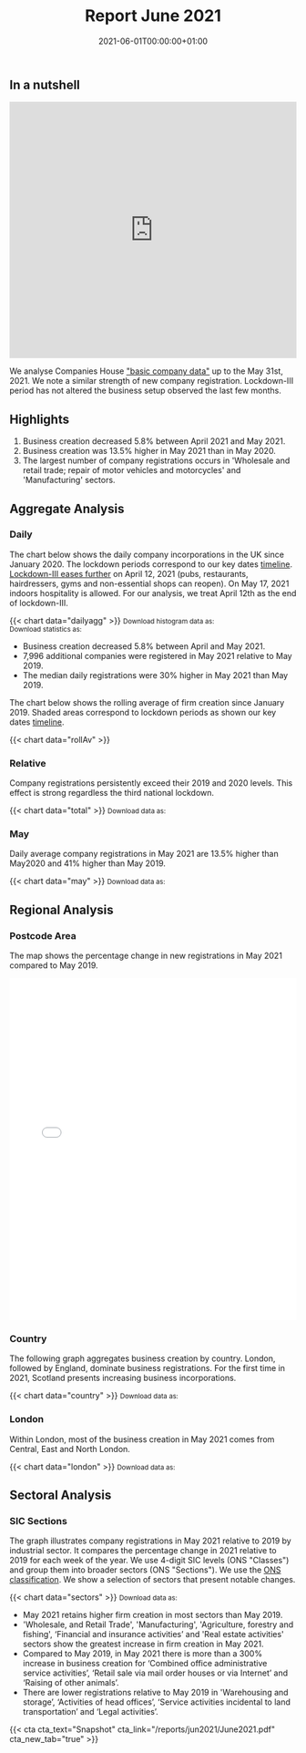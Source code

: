 ﻿---
title: Report June 2021
linktitle: June 2021
toc: true
type: book
date: "2021-06-01T00:00:00+01:00"
draft: false
menu:
  monthly:
#    parent: Reports 2021
    weight: 7

# Prev/next pager order (if `docs_section_pager` enabled in `params.toml`)
weight: 7
---

## In a nutshell

<iframe frameborder="0" style="width:100%;height:450px;" src="https://viewer.diagrams.net/?layers=1&nav=1&title=May2021.drawio#R7PzHruVKli0Kfk027wO1aFJrLRd71Fprfn2RfuJkRGTmBaqAungFvPLtey%2FSKExNMcacZus%2FYKa%2FhCWeKm3M8u4%2FICC7%2FgNm%2FwOCQBCA3o%2Bv5P6rBAPwvwrKpc7%2BcdM%2FC5z6yf9RCPyjdK%2BzfP23G7dx7LZ6%2BvfCdByGPN3%2BrSxelvH899uKsfv3Wqe4zP9bgZPG3X8vDepsq%2F4qJSD8n%2BViXpfVP2pGCfivC338973%2F6Mhaxdl4%2FksRzP0HzCzjuP111F9M3n1j9%2Few%2FPUc%2F7%2B5%2Bp%2FtWvJh%2B3%2FnAVfNiYwSjMjCiV285ArBwP%2F1j7cccbf%2Fo7%2F%2FaOx2%2Fz0Ab7un77Du%2F4wU%2FeeTWqe%2FBht4S%2BK%2FT4r6yt%2Fa6CNftvodQjVO8s4c13qrx%2BG9nozbNvb%2FcgPV1eV3YRunv9%2F8nmXxFv8HTP11CvHTUP4HxNQ%2BbdgnoAjlSL3%2FdMerOK98jwTr%2FUO3DPX7Pk9k8r3vBrqXVRuwqPcF59sNnjL%2FA6LLI87d96JstB1n%2BTYyGFCW%2BLQHXoP4DR1EF%2Fn%2B%2FiVx8vR41AEkaRyPHxWAWy0w5UxF2ntb9L1Qd41NFuLY3cj%2B97hZvzhppFzfZXUyDPB3gW5TQRY2pHE0Nb59cs6YKWesx2UpSUrJSA211m9lBG5gJPk%2B6LBS6gc%2FOV0z7D1NCfSobnJ4BiOL3vPDSN8P%2Bv3%2FkOTJC9QjgDQFDjmAex2h0ak%2Fv9eOR0mV6hVP%2Bsz4LJhRjrRvmqItTzvV9y3GakwPtM4bGSGHJrCq1FIERfCWQ51Qa%2FJXcGjxsWVP4oEkkJLnhflFKM%2F5rGuOrnESYLc3sCC9rO9CvoyURiG%2FBRZj5H25ZhiEQIfvEaQ7liJNoDWqGU8bhXLQ%2FELvfw2yvDsBnbzHPR2CEdb9bGKeD%2B5kfloC89pRP9AsXT3DxNTZ11pUln2pyWMj%2FCR5ZJlYujqG3N2KjuHsfYttGsF0%2B9PV%2FXSkbqQRaXqzgAqhIhP9rahbYylAYoI0ff9B701YKA2wq7cvME3r3M%2BlGZ1L8ncu%2BPFtneraop6Do91M%2Bd%2F3XjfKdvFvMAcFiC9esCCfkC9iC9isDib3bRg9%2F2lYYK4k063gz4BhRXj8UgAjYTRA%2BPGE%2B2L003JtgTutJuU4wK7Xr%2FkYv9jzyb4tWUxo1%2FwGDwPjVL2t0d6b6Oq9gLNQfjlQvLIxDoq%2FuRSTtbGEGCcXVv5VwviP4fn3VlCjKFnAFhaluO%2FU8dTuqywt2VorkstrectUPetWMhMiYT8UqfolSuPqSVHEIT2Ng8GKljA09M2aDUwIrSuvReFdhhMhmcTCBIBzkoPwgLV0dNGU7JCzdvG2QjfmSl7NCKd1%2BqRMlQ8JrmUx%2BkzPTovqPUCVm5PoxkoPEKYE21qkQ94qD7YSh4FNYOINIkvVn8cJq1IzAH%2FJEpeyJ1VSscglOOKANUJRI5wgoU3qxMArUadaGrWxVlrWPvpJhdpm8W50TkrdRkwn1LgL56KLQyx3yQYXFxOrFZ4xmAqAq1kmp1qxVG28869Qo7ayF6IA6pl1jiS9LwPOILY8kyX4qtau49NBl9hiesQbIHS3Er2f6%2F6EB2nKqnEmpWsln7NopITFNK5Sf4AKq99Z8Djh8hrcC%2BMR672dna09kDqgUcLSVxQi4%2B1GghHNXs7fY1ml4FyS8%2FVGtFxaMzxH8fb7pFaCPjYsXByJ7ZpNmk%2BIs2Oc4TjreTX9tZr01Cr0qS0%2FPqAznnkLUMi9UO49MErWfj%2BSMucAuVyz7v3trVa1EKkiXJVb1FNRgIbpCv4CDaNxrQOe%2Byx0s2LI%2BR2ljNOITntxcx%2FgARmtiRLReI2AXTIMpDDH2DNQiqzZld556xm%2BymkJbp8n019%2FQ3fXsiD2BT%2FhvMUqhQ883SrxAF0MGt5F%2Bt4hyug8zMhTmctuiRbim3yX4RXF0Ix3bZGmv56ODsuOPgzMfW0ajXEa%2FJOf0h3h5xAISj1YMf%2BheOfqxmvPwAgZi310V9jrGBpeKthtOE4FTSR655bG6euGf%2B1n4tDhHWq2K5emXrxkkFSZ5Df%2BNcfLW76Z0JF4Yj0Ro4CPViXFxPuQKcH2zmLPJxIgb%2FnSwoyVIqlLPqchlVa4qyXqff7Q9Ioh%2F71rXNmnQsNhEQDwuqd8OtzreXvE89Pno24cZkmqSBn0fs%2Fq3P7MUlCDwJ6sATCC7Kp3vMrvWYUEqndLepoiMo0YCAQrLrxvo3dWtHVXr7oPh4Y4khDTt8CsKtN4HV1SP5dJWpROHRKRucpX75%2BWme%2FQDUWxZykU0YFq5aID62%2Ft%2BtyP3YAPzEYMNaeZ4TiWhplTg%2BsUex4U18qiMKEMUCqxQ8EsJmzQOazrt2MgDzLBoYkxM%2BOOK4J2CG8G444vKXyxuyd%2F%2FUVMehhzRpXWw%2FWuqdxoimO%2FGbGQnAytCpGPW%2Bo6EJrWRPbwMiYOGOzun6AbuqQ5GQPjdDw4QMzoqn1cOWu6KQJ1v89Xhm3qQyAMdLFQzIeIvE6V4ogHyIGre2wI9kJav1mgy8zPWR33ruAxjru4Ssvu6%2BNpaX%2FHqo0gpybgyMW2vuE%2F0QwPfwEnp8agRBmna7h%2FjBGgM6Zl9wtG5GO0BVnZ2%2FODCfLuXnDoFlO2H0jBddTzE%2FMZgG6tUuBcB3SSPDAXGwK46Jlm3dfSurJV2BOC7tPtQS5Y4ZDK0K%2B4n7iRUPHz0uKfaflLcRGKl2lgxlMqBWwnYfmCR0xLY5wjLVp1nbNraRanFjg70NmAa%2Bin7HBVrNKCpZ9UxnAqGToMQSX5Hq48FX4aRZxwz3gsI4H7Fs5CXg63wU0T%2Fgdz8GHiHipx1ACxUFEOsLu5yaR44idR7ZVirc9Y4KuLmK%2B37%2BowPWAtEVMAlj12mjoXzfN28Z1UpiIYLt%2Bh0tyxQg2EPiBrsLfPoDbKAeoh1cm9ifZLMBdt3ynUhO3NYoFbaY2d%2BlPuAchyg13DHBbn2vXMDmlqhOt%2F9K%2Bt2fZtp3URV4sjAflHo0J9aFVyWqGpQMAXodD%2B5Snf9BbizD2FTjfCex%2F4wbAJwoniQ4CcS9Nyu9R0mTVEZfrpr%2FklPzHdq4StJKPmi4IyzE7mOb4POJNGWVbpJtvHP%2Fi1D32VPlbxKa%2BXGzyBQFfQ4wbCvn7skJmeAQWOSz%2BgrqLLfJSfnkkRrQSUo7L50F%2F5M4KNKTWheNebHm1rEW7Ntfyag47KjX2WBMjkEw3ESblIPSfN8%2Fhk%2BGdcEJeOML36wiNL4QDzBaWf55jpIw6fQsbcCndVIw3QYgHrnzAfUDoqvIli43k9YdsKc9LacEC7yAc%2FIeOA805JGWsvigZpRXm5itcDk6IP%2FxLm4MEYF%2F3X60ibXvGed%2BDuZwTxk%2Bu06xeJ3sa8vqgeE6ObE36IIdjajUYCIkWxMiaS8CE%2FmzGJFyvRP5T%2BE2Xai4crdvKRUphhvUAdvJGJNi3tug5nduRBWZeGAx3mRU53wPk8U4a6qQkAbYNlOdKfq1mPHySUyazLgqIOrAcrInbBi9J0lnzyFBnxm2MJBY5%2BUz3En56qzDlrwKcCv7OkYBvcYnMgtDKkWWKdZwQ1ms9xplrkvr7t%2FsA%2Feur1flYdWd7ec3%2FDNVm%2BknhDtnSt0EzDtlUBHyC7Hi2aX7IfDymSJFZfAEXbDu%2FNzoMXRyAHZlWXrStBsdG5vXQOTRCrr3PQ0fwD%2BzsKA0siYJdtHcu%2BrcdMBmZXvU%2FQMPKXYsr6LPma%2FzEP7oeqEv953UOBDv%2F1NnyNeabc1t7AzhgALf0JEzwmC%2Fe9z%2BYPh79BOJkSlYihTSkwp%2F5wJ9n2UG5p5bIsPxL4%2FaeLuuuYsRuXP7QQhkAGoNC3fN2Wsc3%2F5QoAYBhKfE%2BMw%2FYv5Sjz%2Fbzl%2F525%2Fk1DX1qYX%2F9S9A8mK%2BRjn2%2FLO%2FDA9XcU4a8n%2FhFUAP8m2ec%2FKTr4dwSh%2Bhd6%2Fp%2BF8T%2FCAuV%2Fvvqf1PnjJX%2Bx5%2F8PmDT6PzBprHurpau3K1j5Hb2WlCFJ7O8LyfL3hb9L3pr%2FefffhdPfBXGW%2FWHS8deYZF%2FrIV9f%2FgAseVm%2FsxB%2F177z%2BgUxgBZ%2Fw%2FX%2BgH%2Fu6N6rR%2F4nePIvF0Hy%2F%2FqXqqd%2F1vxfYgDvrPzpyda%2FY8KC%2F23Wh3HI%2F4uI%2FKNoneK0Hj4pQv955n50n%2F1f0Bc8OKt6y523%2FKvqXOIvEDC%2BglB0f4IlVZ1l%2BfCWLeM%2BZF904U%2FI4f%2BgaL2k97%2FIFvrfZYv8n2QL%2BD8lW9j%2FM6M0zuX9M0qTw3YaJSFVfOBOkzkgdrq9ZAH5pS7BXtdVPkvNknZwJwVA74adNCO1Mus3Y7GS%2FBNbyV566pCn1wVL9qyQauUjk947%2FeJHuBXR6oezKwoHJSUJIsYBD2VEiNbN47T4KpVGWDeiRnEfQ9PUgVyyGMo%2FbHQ%2FxwNHKHwc%2BHMw5kWpHZEo5LVjdk5LVQHUJp3tBEOeEIZdP7XaLAUb2TT441JYa7EU%2F6Qc%2BnwRmYhvGwg2aAUL0rjCVKPwC5cAK9A1JHxjsc5gRFLtlgK4rex7pLVyt6rhR6y8yktfPfQFVdb2ryiLk6P2dkI%2F1p4DTBuCddrKCRE6yeRsscm9LcIREtGRHQYvkydEg099BrEUPgQc78ODkyqS0DrCcPKFn0za2T7KGkMJe8QSkagnzTcFOAXV76PNttvCc8kg8NyEGxeYJ6qqrPg5I2UgZP2v4MofKkqBjbx9DovWNMoEAbUHVllBMJlmlMKKVPE0QeUle3rKpNERzFcV9WM44Ul9rqaC6RY0sUBMfMyvNSkNtfvTfp2RV3BP6RhCO4UQZ8h54sxZ9JvJuyHC%2FjNwzBaQ1Tr7uft1r8GrwKq%2B9jH0CRXKS2R0dTwukFJZLFSYvZ4JPXyGkc0pE8ky6F5sAnBTIkbEWgQHcL4l3wSLFUL%2F4NfC4DHhUaUTX3t8GWuAHslvGnwIoQxZJ8J6jb8gI41GQoSuPQZTEFnP2azbfLl80TOecGvT4OPO8Vg%2FUxKFz%2FlXq3jscPM9I%2BveA1NKlnm7YbZ1EPcP9j0Fw4oVWtkaqQ6H%2FmJb%2Fi4YNye3CGFUObYaTM18HfnFVkbZcMjQOfjbuEFDLHeIpVieez7f5i9kVzzH9Qu6WolF2f4UMZJyKqzqgbVgSHG5bUzTWukHeSugcxJPKxcyB07cEW1ALv2QlE8a7qvLNDceQNvxzXEWKgve9wti36toIRqPUJNaHQAvlAUGZodmkdFPrhz80JIP6lktcBjBYstfniME06iEHG9oPRCMDqyq5JgSe%2F6iQ6LP4eclBWPFRSc1ZpY0GLDXarSHULE3NUPhvvUpwfUjopencmMhe51IJevLW4NPEAAgSBbGxw3gFAr5FOtBEIWGjVqq0nWldmyQ0eYvlCu88i7AgXHIHBJu0d1etLg%2BH12IUuvD8D%2BgtXB3k38pbBwfaiaivnaKfO52KImiTthXH%2F6Us7yYyHXVxsKzIOp6fl2dfALoRV0k3eb6z%2FiRfCyl01wHoN0FsVPFbXBzVYB8rGTT1o%2FR%2FErF1D03yB9DElHaC0VGwVk3xDnQnMXtspNt5r0Fp5H4yMFz%2BEUvD%2FPOBs7RpMYpqnzQEOh8KJmTgJ92equlJhfcXM8u031MMPBzBTyXrXUCcCE553yQttrEPHTlOlnYLVNph6hEC%2FD1I27QGVrqccWeDVIKEN%2BOdgyliRzMYPC%2B1kJDVqQqH0P7YcjzbX7hnwDMZOTzebwtIosBCQ5jJUcK6%2FHM%2Fvzz4sW7gyKEVdlF9II2dmR%2FsrvSjkfoEF7CiBf9ArAMcwnL25L5jCe05a8MnrIL%2FEnexdDenMV52SLSo5FxywWzPvyuzyaeejK1BxPPMHzUvs%2BRwCzNJWs29a9OzbkM%2BcXYiwwMMQoky0fKW8sVbTC0IFy9NptBpomleujKX80Cxob3RvwnhiWJDmoJX488t1UzqX9oYCH%2BMCrau4l972ylTLroD67f9keRVr2N2eNoxAh1pV3f51tBICpvrqanLE%2Bs5orS2j5dPT8UDk9NGqlkQ%2Bp5ydQQ7Ds5Z1ttHDsUYp4ffOGSURlDWR02F5UDUH2t2vb7WG10eIZZ0pwPramslcKXEnDWunXN%2BPcCf36u57BtHBj70gK9pbsMsNiVLAnB%2FIVnLLaaMH6qBuvRABrrATOWM%2FgpXDc%2BGcSpYY9GmcXH6azniAUy7I1wc1cip8vl%2B2F61muWighkfwx6iizNIuovlNs8nMSGAH3eEzF8DJwFIwBq3I9lxXEEM%2FwUQpG9TrW6vyMAnERcpR8ukIHVRzVEW5%2F%2B2JSnxZJ2g9DLVoDgM7EnavN20BgxlMZmQHjG3Ty7Y4yfWxrGQ4p%2BrH6mLMtt3FGRCP2EBdaEjZCz2x825%2FviOfhpAuhzsMSZEsirwxDyaRaM9VlGIU225%2FXqOf74QJWqE9kcNwbTLJj1EduMap2vnW3ShJHAniYYygEuIaoft330u3bxF8uy4CN2G%2BCa4jhvLxFGLNvIOpWammSyi5C9cRg0%2ByB2R%2FxSXTbwVhVQ6VQHqnY5rwLFbPKzaYHFrle0jeHHwe8aMgYjN2zwi%2Fje2SYdSRc1dtpfOMYRbFj%2BzurqZJ88Cjj8CxQsGILEYcx7soQn%2FKTUVTpqL5KaR0e3p1EnkuWBhesVp0fGkCsWwlSfiW6GxaWH0i2ACOPQ6bBdpEFIwKN5NaV2GaaM%2Bh%2BzWXJphB0aoTqBZkK15R0r%2B8vG0ErkwKWQ2oH7jI2ir84Y4gai%2BgiItnFHppADn0GvxPZzFg4THvzQTpKtDTZEvm%2FoEYWhCuKqsWTFlKX4KwlGZHJ05HtcfIJtA3wTVoq0yL%2F2yaZkE0ZkY7JvdjMnuhDQGEGKHiggrU1lq0N6npYv5qNEUcHct8tFYHdKC70XKnF%2Fvs9NpcIIrxYD7RcrSk%2BMIx1swinrP9X%2BBSl5m9s7F0WlO8cSiKWyVsTy4uTs2V%2BJ4Bb7pCXO9gOVfFIenI6%2Bul%2FCjfNCZSf1wT4YU%2Fh3PfnRR790QRDYy0XFYhrM0qE7%2BWHIbPMea0WOcN7c%2BEOBq2KZOdYmbbUj4XBSOhbDqHbCbMxTI3fS%2FLWuPAz%2B4vp%2BveAHByGy4CE3AQ75LBSeGlu7PuU0mRYhhLZkRIbLgw4xQQJCy5asKT%2FweJMVHs9Bnxu4nsk9whkuJ1kbsxDwme9KwsfoDYsjJiqfJZNT5jUKJjSnPm%2FJJDu15%2FYW57hVeTkBQsedpJD85UVG9pR2Q6e%2F1EObokEVbit4jyFNTvVzZvHv6s3qi2bIbnU6%2Fl%2BhDV7SteyOYynz9NpaGvkAu1Kymcf5jUbzDLFwz42c2ia%2Fc%2FZPKRhxY3DQZQk4MvWXafrSPc5FpNtf1mqA5uFV%2FyZ7iSD1Gji6ItmvC97mua0PemXJ8xCJaHjWPioGhN%2Fc0ZgyK6MAQaz0Qcbrdm8trOivj81tI3KlKDD1nQECJlev6ra%2F4qjvHdXWEuLGF3N0EPtibVHAxjsotL%2B69UneIX3IDg6q1QU74J1yKlExBdJB%2BnOcGq1nu5MsXCe59QaAZzWcUT0NlNLMQ%2FVKEMPm4sdKIEF9H0rjfq0Tlwazwk%2F8wRq7iz%2Bon4SNpGlty7ktcdcDhTBqm%2BGYC1dJkp0RwrTVoLNoc366C9VQ3qIVLFsgYgVFIYZGxwA10CUSIqQkLp9EYnlg2lh57JhXPSLbbF5Iu%2FN1g6nHuSncIsl2zLBaONkGwr%2FB0ij068IQZt4c1smN%2B9BIwVVg1armummziJxpZMNYxdIA1qTNLzbmOhUEojT3l46rCl5OqtuaHl%2B3tbvmRlcfMdrWP1a7uD0XKbJvBMCZP7Hq9YKokNU8D3pPc%2FKsWHbPNfjjaC4lJaqWuoAsqO9MAWrzYbd4R9wZh7403DOLjyxFyYUKohkZ2%2FUTU6W%2Fcd2nCI2k2Cb1iK1pK6X6KFCxDtdz%2BxUQeUfAzv2J8rhTSZaBNNyGPTsN7jW6xbAdXyFJ%2BUyc8h86lgzDehAofPbRn6S27eENiPQUU%2FMXHzlJT0RVkd4vI%2BHJXK2hApRFonQDd2v9yDgueD8PLqkioNvJ285fCETlvuLvuACHyHQnsZsfMLLmYcr9wb%2BbWvcJ0ysLeoLDy4Qqf7vPxD4dVAkvTOuFQbpYsH7ReU04f6hKq5Q8fd7UMRaS2xApIThihk5bzrlIkRzWIb5awOcC9lHXoyIAIvoypvzYf6HGYXPMhlKmsdpQNDawx8FxrcE7TSwZl%2Fh0mwj6ovWO2nKW9VlOg2ZnmD1%2BWSmWdbgPTV5olzvA%2BDOtvy8Td%2Byv%2BHi5%2BcU2N2nCvnqTvrCsEr4t8grZVPo4EH%2BrwnQW4eYTn5Yy4GkJAi512YAhz%2FPN%2F4pxtX2Bvgh34YZfmL6Mqi3%2FxgHK29WI%2FrAv2Uo9WY3h17bNOkEfQDn2q8qiKhZm3p1kHx%2Bg%2BJHPOB1r7hHHP6dL7S9xRclXskzoL5G1zPMhfumXXx%2Bq8hywoksSqPO%2BUCt93O7CpT82ZihQG%2BAfl%2Ffz5XW%2Fna6BQ3XKmhtLljxF1ArwzLP9bGi%2FPn%2FEuWX4%2Bum8HHTGoN4WaIgImf9wWiZNe7ajp5mWlRxPr%2F%2FUbap9%2FErQGMo6v8xiwmUjydqoSAp0UJRw%2BWjHtD9AtE5XvlubInSOLzSL8YnNugIIsH%2BRKt4WcA%2F4BH7A4Nxlmlhpd5sd%2BG9BAPeFBDB0MPi50MPPBVdeAkVnhlUW322KOSvsfqK5XQCRHwauxmJIZOgrict2hFoXE7SXpoENfV09LLoImjlmrBwbTCqGUYaWndJeToPObU%2BWGSEcrx8XifrLVRKn8vN6Krqrl2ST0jB0Rb%2Bthf50%2FRcx540gfv1owHTL4fBIxB6j6g0eZ20CLLANotK6ZidffCSx07xeas7S5Q8vhwYNrvjCoAJ%2BSiXYg%2BLJ6FcIkJHf%2BSiQSctPcuyFed2TcSrVcwzosz3ORG9GTvrlMgapLFL4trRY%2F7PjDsqThOQwm%2F9G56PFxeeVb4aZ9EnvXK1uClS01WpMv2mUIUQR7MIFHBX8A9X4bC5xgMisgtRrfXwpv1djV97F%2Bm5JL0wNp66MtXaa1%2BTkPwj%2FRdFGrITfttB09Umnd6coOSbsMT9QE4Ub47c115CElQ7H8DqugX091I29voBe7yc0xiOXLDZr791Ib8tPzAjUqfMSf%2BkXhUDQNXv55Ukz5TTDD83zzRiP2Fft50ixcaLZ1uX47h4Mv7FeVyWqavWQt%2FMsZqHOw8jz1Wu5jJaStOrmgftZC%2Foi7ecnLsbr4J%2FWx4ZWw4Jxni8qhjK24FRT7%2FyNQlXB%2Fg2nxWUs6Gi83gMcHJPwU2qOhUYvUI2ix7VZzm1bQF%2BikpulTtv7vSRHbG7g0G%2B1Hcr8RiEQrvvp%2BBDK9SxfjDb6jq%2FinD7Zu3cps4V8IRoH5hHpQlV%2FN%2BngLMzkp33hjVu07swyKZQeTBjeLie35N7AZBgQ4tVB8CW9GCOPgWotkM9QLhD0aW4P7Bmd6SOGnYArZkX7uvRYHub8W1RAc0rmXC57LkzeZHbI4zfsZwb0Q6evyiSZnS4U%2BTxwGkW%2BarFpXlT1Je%2BgnpZATVEinT5qYgw4qeRFCNgxeyXS3%2FKFHAgTNrNYD8WDP8NeeYcPYuK6g1PA%2F2JnP%2B9ZP1Eb%2FPLXyk7GFyg%2BeSiAEoud9OXW%2BNg4f1iF1lx0i2BPEQnOMstR%2Btij%2BWU4hc%2F73wa6wmyrl5Wf%2FE7AH7N7%2BvRLgiaGVoP07VFezNNvt9SK7fiNVlsbNQ2fPdv%2BE5zndg7%2F9nOXdbcSZjiz09Rth8a5v6uq1qYA%2BJAOlVFuthsTEc49qrcdGY%2BMrsTfIK0%2FxqRycSDGQcGCpafLH7QE%2FMtxnJ9fkQ6Rjo%2BO%2BWpwfbYdnM7km5bXUtry49dAEFqdjMruC5G2nuTwjxp3y81mkmkCN%2BcTYa2l5mluVr5I9xepkS6eHxt6fhankx2R%2F93%2BOCRSY%2BCTCfg%2FVGSEKO5QWF%2FKNYJAFnBe5FbFHBxh5NdhGSVj2nsRljoNkYaDUWe%2Fxmnyr4Hgbqsz%2FtiwT3%2B35gJrQR6Op6jaj81%2BcTTZweJZ29229gqUxNBYNmIGENbnJZfaZ62DhFyJngooeRMfQswIOD3CroqlTQp5VkE1IP3c5kL4NfRnJQaa%2BMDw8hCfa0odogpsE7goe2AfFbfKUeI9yg65G5rdOxz35PfR3EbyKpbgareBTNFoTYK1%2BPLqcNhZx8h6UHBx5imJm2YpFabR%2B2g4YPRBGwZ9xm%2FSVOL3sTMxwV7J5jrVJdeRW50Y%2BP1FVAHPsVKSSh3UUrY17MeljFMFTr9aRocn7%2FgYgyCIXFi%2FGQ0NF7dkSn0%2FP1cpT4k7qovYniPyzdejN%2FmNkHaeW%2FseJjIR4UhLICzGX3htTHG%2Bz9x6YAxmZEUk43lp5erhxU%2B8H3M1qT3PCjwf%2BNk73KFXQOTh%2FMnkyB%2BLuEB02dPsy3yj8PnIx9vu4tlKNaCelTEQlqwb4vHYUDgEpyLyhwvKlecA%2BSVZ8tCnUnZnkyGIJYvrbvUxFfhjAG4Ruhh46H%2FiNJ8tB2h3H%2BG6Yfg22H9%2FwvvEKXAv7YTZHt1SVZrgjYA%2FVQFB%2FPP6cPtjCGSZWHTxoaHHRlgDqRE9g8oFRhfpTsdTb7wzCyIF16T6qX7cTY0DODstIivHmHRIiqgqsvCGJMEWEkiCxV1X64I%2Bc1q1A%2BzjB3kdvaz88kfxB%2B1GbFVf05a3KTjOYfzUP5sne6KEfOhooPwXcndLktY0nvAvh5hSzJRKk7j5oVepJ%2BlXh1RU4ItiM2oUxyvIkO0LIXofR33BfP8q7XFn1%2FKzJJE7H%2BPywy7UGutbImfpJ3zMwpAQEfMjovWLzzpyWbo3sMLPoL7cOf8krwqqzYHICa3jkXClhcQQOYevV4EOV%2F34GXHu%2BqIKXQWpUbtZdTDXl21YYuWqnmLbB8Em29LzB2HmZCJKWcWN1Z%2FEOeV4vmErKPOTpP%2Ffz5rDyP%2FtWXP8f5s1T%2F5rGvwbl3%2FLeWLzPv594X%2BtfzYOUF9WG5muf178%2By3qOGTj8C%2FJ7r9e99%2FS7%2F%2Bt2v9MimdjXw%2Fxln8Z9qJe%2Bm%2FPwZL%2FSbr%2FX%2B%2Bx%2BwEuoI%2Bbcam%2FoCIwFl%2B2%2FU9pHi%2Fd%2Fb%2Fu9%2BPfE%2Fd%2FP%2F9n%2B0L%2F15uX8Xsz807y8uX532EFuHj9eh4Pr5AD%2Bri8cwUBf3XoP9P36xQP%2F0N3%2FjfF%2F%2F9M%2F5%2Br%2BH%2FVh%2F%2FbM%2F3k%2FzMz%2FYr3L5n%2BODjT6Bq%2B8BZN5PDhk4mZnMtWhNM4NGg%2Fbf1SXV5kCGFpWRKn8jxKIUrnGk5LU4VJDYwcjArNyF07%2BuLFWlJLb5wHJxsfJJya3XY2926mCu%2BbxZeufRCXReFvQVjA4mH5Ypi3gY0ZxB%2BKDaEbnUAURV%2B292ftAYGScFQCmPGquvRI2SlEUxwJwosrYRz0NG%2F7Mj1HQbYOsllaBbvRO2eWhRTJvUK3VodV9A0DJf5WVUBFYs0lnb1QrC%2Fwc%2Bo19wYjmWiyL5tYHaInE8H5hSLZ3TlWfQS8BmM1E8dQlSdxzHqOFXL4nwSYOtpvHaQXPFeKpxL%2FyFUhYPPKI1CS6S%2F8wAnal%2FnmueQDYq1gHdefbJRLPHhaJPKl%2Fsh6BlSrJL%2Bu3l29xk2I%2BNRJVISPLpxBjWqsBhghdyrS4rXJnoLxvVkSoWoGyumHr6pk1u7AGnluip%2BJ5Qc3s87EjgwGNmEVLGOaGCAup6jzRR%2BmFg1ntx2%2FYG9rlczvuCJdDdcB8sQtwNbrqIn2n3ZWl0paKK0NBbkAaT8bFgvFXO4aXZdv%2FHx0ilSLpQtdieP%2FSbo7uOg7aGKXWlXC4HyXH6awTHYzd7aSCvEz4F%2B4hjEkE5gaHJU%2BaA01xrU7usRWbYiqqPgcpRcXZd%2F2BPWC0I4ejRLmsT%2Bx74PzO%2BXXiYDeALgF2nm9f5RIG1fbv26duVWS51TyEysn03lUuTXUb22ZCfi%2BRWKoJSuOJ5g%2FhIKiyxDC7kAURiLrx1nkq%2FtRDmCc8MihPlAYos3H8UvG9V7U41rLWU%2FsXXty8XyNyY1wBPpJovxa2Mr5KUWLOTvbrYlnugxgtKUWrByrysQ4JJ2RLRGWuo%2FGa4b6t33vxyabwFfda1gLqP8EtqxNbdKo8R0syezAYAbtAUOffKdH5SGSOlkvp6%2Bfmk8CmDUIbwDki3vJn6Pau8RdTHFGLFM4SNA58lqHw4DHhq5Wh%2F8n042w7BoAfO7HMyxGsykmWjQZX4htzEQZrwjZo4%2BUqroxOX1GvpL64P19YDw%2BHmb9UnRkJ4px1obbaBDUDPUEMQk8oKenIx006B11LGMcp%2FNxnJgEZqQbTJlGOjcD7C7eSAZv1y%2FPCK7fI%2B8LKycybeRy3zOypuGL5nIga2eH9cqhhZzGlaPbdrW6yuD7ZLMGCv1cKzLCs7Hzvrf2vHLowLuFQsDug0bDaFPqe0P6uv4U7WRMOT3chJstOSfLT%2BhE6Uj4rSax6rXsgvcS8n1gWTwfdcDOiXq8UTRKWjSj0%2BTPypIeBTxUSwrtjgYJt3Nhd739FJnfw%2FmgJklL8UNSdlM5ZzRMG8rtyStjuBfjkWQzCytqwJ0Y67Hx8rU2NwZuyW1Zz57hSjudUPUzQ2tCfPVglCJnYOUv1YCmlI6CIsbC%2BIcV8e%2FOhi%2Fol5%2B8%2B%2Bgzzd4LNJJPMvJBBuC9MlwGm3Ri%2BuunvVmZTMx0gGrl3X8bGe07MQhnBBqw4KPfNDunNotVnKKpsDM6C8jaU9%2BdqZh0qW%2F2vUUzf3u88gBIOIFtjo4gnfTHlHhjvAu0L5aiHYkAC97d%2FGRcLJTAsoL2bw%2BprNlgkD2kFavxeiaHqMaV4DN0fF74RKti1bckSSknpiwGMpOrdBesH2A6kzIEoWgqxNsb6RIOw%2B9A%2FocozmRlRGg8Gm7DbibZ30Jha86HaAooLjFTL4XqsAVBf3Ja0MlfE%2BBhf8LpdopejLIOLrawXa9sYDIr4Nn2h%2B5l4Wc2DQuAQ4DNzJ%2Bh0ZlbqdTpYtoPjbXP%2BBcNtXtuclXgIy8na%2FGYUYevF4NpZDu3ZEwmxWVgtsWNLzxXs1z817yJgkzG80zX5g8iF67xr1gUAPBJHhIWHxgVJJoQPRtJfLUnK3o%2B0kunlaLBz7Nn5%2BHnpSIztGdU9MF8tMzTS%2BW0iQGfG98o1sZj5SAYpT33oiTbOBwQ5hVJoEef%2B9ZBeyJGI0mjtPHHv2z1QqRD7CeE3cV4Em5L99ZbbR38WFWPMDzyahExihR66lGoT8IYo%2B%2BkNjVYgpgvGr2TrJxfZObl%2FkS%2F%2FkchZNufXApAqrvELLqm07b7lr3yu1009MvEKZmymC9Ba2EWYb3tqshWGhWcPe9ozXS9iDq4FRef7x6sUMLVHMxOpLHfWoXDx7xLRbwER7EVGSC%2FrEUq%2BGB7bT4Sut1xVevFLnUg7t1o6mAQEt%2Fyg5fRHjF3zrfnCg5qg8GXT%2BghcUIPDAxAPOIFFkhj5YmJ0BP2PtwOImTNsP2zyg7sEYJSKy4L8mj2n0PpMG0Kc8tbJSr0%2FCuzfZ7W4j5PtMvxTe3hwKfYv3y%2B%2F4yYFjyOR7BKaduTYv1JlMiwokb3yGAoXHP2X0Kxkhg4H6SlgxI0gqLmB%2BbyjygeD8H7rhFNLH2JWkr%2F0rCSeAK91mwQzEJBkkUAoMK9YBdFuDifv5k4wbJrcpDEwjPwuYJVUwNOTHMH%2BthQQRYf5Ec%2B0czEOofHFFTMr0eYYSaa0D4fcpNdhg8lYeW8QqTW8oID5r90zh9cN65nhXGET5GYLMnfeKdH5QgaT5JwjUTQLvkIKn7a9TX9Kh0noM9eY8tUPwnXkRzmUJkvaZL%2FmtTGKyAump%2F2ogELZTr50WmiabiEXlwk%2BdDJtGZSKOQ5SNRqAmmyMJ5bw%2FHGF6eDNJhvVnfSFa6sIfn3eD8Dh7nuxaZW8DlNv%2FlgBZ3NNTUSkL%2FxSIyq77zPUT8OXFgw94JON541Kwp0dVWjHEcMsibqS4fMaLZsDU8cC9iVlt1IEsHZoReCu7ds2ZV0TP2qHT1MX4j1k0s9dcD2EIUNy0zxyBGscMNs%2FRY%2FKNfxJbkizGacc1U0ZMjqL5fade0aScNrdbXtSG37mnyV3LaJ9svedWs%2FUIdFAqoak66N4gG7kg8k%2FQR6f4gd4l0N5ProMnAgOAeVyLil%2FzIZW%2BKIJr41TeLB9iZ9hi6hj8yA%2FHU6Tw3aj4mWyCjotU4OSOP1EaAe7An0OyC8%2BQHpzvMRHiRVRFZCqYU2o4%2FWXr8HtM4lSrIveOGFK3H7hzl7i67hny0cILmOej2PNqJGhqMYxhdq92leI7ZdTPrhrMDRcxfFRL002Nk3XgrQrX084fArUZfEpIb7JXnWeHdc0zU1w0bm2mnQSEIaOTbob5jFB7hQZXX8FmbqNvmT8yczSRjCdvLxiyxIWqg1X4KsI9ozX5xUrvPJa%2Bicgfm9roxV8haPfrK3t%2BMVLOFz%2B%2BM9h47cUX093fc%2Feyr93oPEojPuPaBi63oPPuPKxNR7KEEV805KxnH%2FMjvvAT2x70GDfbugecBqYk4dm%2FfAdYT3QACo0H4PSqF96xDM8ds1%2FW%2Fj%2B1etEkZnnjUygydQ0LKAuzHVqvVte%2F%2FZDI4vGQu0Lk8%2FXPLDf9YmHMfA5AFPCIj10qmir6y7XVQl3UXIWYXANGCSFcBo2RlKh41XyCCr72R6BLcS9OrYGd2IocAdEuLExY5JFoDJwdYpbvzZKUPen4aAl%2BOAi9WOV70A89BKsdNWAN%2BT2Xqq2Dc4xldeQ%2FDkbuWDsqUI202t8wut%2BRjblUop5mHXBw2sZfipU1OPAdx8FrcDG1nBblolHQjjrZj%2FZa79q9noMTLqfBlc%2BmWvz%2BwH%2B8XmhCoPl%2F%2Fb%2FS9JvOYY8v%2F1byJIgH%2F5JoKQ9kD7tS6f24kSSqq88B50%2B%2BDqmbKBlK9DHB99yV9zehCvT2Jj9YI2t%2FXzLoz7l8p2Le45etfEv0V0vUDof1Bm1VzfFS92JqxXLBrPURk1atJa3UbOIhY1%2BqpzWbWSznI44GVY5W9ki%2BkLUvEf5X%2B6LynSPOaeDDAsHjQSUohIYeL5warToE%2BjIswqfY0wOxZm%2Fe1pY7RrxOLxto0TTmeRsjUtOfRSphqC%2BpNd%2FnKh%2FpYTq2AT%2FZeHYo6qc0RoXUz3htJlYB5EsEJ8Hiih%2B1hDYPKlZ76M1liEtAofOmOxXt8mFxx8FzPT0rQqYppH7EwcqUj0Gsi%2BBaf6C37EevqM%2FSH4muN2AA1TEaaDjEAYypdugMMQDXZFRRLvsg1TyU5VVnkHxM%2BWmJBin1NmBSPIXcJAL3l%2FPqYvd0Gr19cP1b7J3RIsINMdrlk8SlFIQ%2BwboZHCLztk6WfjKQk4Lia8VU5gi%2BbClW0TdmxMv%2BgMj9aeJWgQA10VyzQv2WlOUorn848aIAsDwX5%2BeeU9zArGd5S%2Fqttv3frqsM6mMLPvewUNyDWaosRmSpBtUD0l%2BeCJOANrYd6S9UDGX2a%2BsKtKUIAIKbStOesT4HkvkQY8xpRdstg5GxBr68R8W0TKZz1X3QgDBQuL85S3fZBK6fY%2B%2BzPrL%2B36SZNHqcT3hS48yV7tS71fZtpXmsbmwOu4Pgc5Gq9i0pGnH899GLjhC3%2FMHPcDBp2ezJjncM5mCYFaC211K%2Fn%2BVn4xSbsSv5zQehfCNrgrWbMO1K%2FHkttjCgOHy%2BuhwiXatwopDHAQGs1GNla8ksbJAb7V77wdoCPjUNmrfpvuruhxoIr2%2FBb2Zls21ky%2F%2FQAUMBONzsm6cRKz97oE0Ab8H8U5kCH5CaiULL%2BXJ%2B2z1sOukx82HiFcijq7osRLjJMZPR4OvsDNOjuGKUUrifDbpylhgeT16z%2FY1l6zxXLX8df3XvBRFw6R%2BK1tGvbFLHOHqYJjyHh0tVP9RUwSFtxoWpmY5lW9KV0%2FFwrV%2FRYcI5LOpP1mgF64yMIRBNFaG0d1LNtlhwsKiZMwo4LvR7DkyEJurG0C7hMbs8IzNmxvAVQe4lvwxpdBqtJd0TsDj0C2sx7EzWEcBdAtORv4Q4BggRBRu7xCoXA%2BF6Z7fNcREZahRPsGGp0dXD62K4IeRix%2BSp8RD%2BnP8GK1FzXH848UGvmwPpIlqGkkpg%2FUoUP2ks%2BLrd2p1W6Sv%2B6ik27SwBahJAAr9%2FJsgHXFGHKfB20HwXMVrPcPto7WCvvPb1%2BOyeqAsLmDjQ2byF96NOK26doJv12MhTyuBJkJY7jWyKwSC6OjR%2Fuoc715DdHfONeDIWIA05fyoFNJRQ5kjX1wecAvHg6RGDeDe8lS0vgn2eyNf3QObpdwRmChfaS07Kwx0dgkCLDh5WQnoP9GohIW%2Fqe8GLLtkQLTatiLgCCYy4UFU6gho%2FaXeUoaAs%2FlJ1snVNvVXEy9wuRVkotKfZv93g4LoYaEbAybug97gtBwPhykSLQJcFCivNLs5VWpG9Nd7TUFPuv36fHL19lCh9Ylx2Z0FVr9SeiPgBO09JljPi69TcGZ7kdYteFQw5IF4J6S9cOgGy2RnA%2FFQ6YVbjLso6F3QNsmTr7D7kOF5YOhDpAkVcjEHIN078M2%2BMBd78TWdzOsv0zMG74N7oKLJVowf2Bbx9zp14OQKJfyMa%2Bzi1oZc1jR9kTLFYI%2B7mBoj2rQWu0OD6QJR3T6lGSJVexJ8oXIDHA8BM6u1tf2k1%2BWrh24GYpy%2F7yTrv2z78hHf8WX57sGoGjqlNl9hgAe6wWM5AbAiC9%2FhGYN45lPceKLqiFVbXzfxnEoFebUPMAQLH7lOEVET%2BAAf9YefDI2SFKcKoMuceYWzdSDuiP%2F5U%2Bd6EsmWxdxx7Mqg5h8Vdr2WY1Z%2FbOMMxVlSc1eBwveB0HJZZ54N2HG65UnRnGVr7wf4paVXwioz4Yf4Zg%2Byc4Whq6h3WFTGAm%2F6PfJoyCAr7Mshw6Aj7kbixrpMyCiiP12vGG8BXUx5gFP12XAIEiEzQqQO4fHulFA%2BesEhcDJgmK7idlcOujPauh2%2BfZZNUR1lCr0h0CUt350tq5jl365zvCbojGoXuSSPbGTxu7p7sUxM5HUhF7HFi39ZAKk9L4PqAmfsIdQE5%2Fh9oJ20qVvbKESepmtGFgkZMAVt32LE34hDiYjPc14LnwLTMo%2Fe0BoclEAoMLSKTSEbkCCdma8Rfg2ZOTUMbEIK5deSWDsVtJA6WBixG9lj5ps5EDDx65t8duzkxUeNKsTPuI0gmelcsLFlxbX66Qf55Ox5CY8VBYzvkXMSUlJETcCA3ysWOCo44nMO09%2BsW9IpqflKkOoCLUlUiFoxpnivFnufl2m81HfdVZgamwUGOHd6%2FPwdFT3JyELSp73RX1LaEiU6Dk9BR4TKWtmBlcbrl9Y6eY%2FtZ9v3AcNVUsuGbhag%2B1uVN0zm7zh%2FhBuH5qCzI%2BXyUkTJXqrvRReE2cXTmR2q5ffotPDz5PqvR4Ys18fV2kdZLrozZI5nQs48Vb8b41SA25klpy7Zg52fDm%2F8w6DxwtrqNQ1yl8ARF1ps6NANYrucxNi89jLfMrWqPlZRwoaUOpN3PkqYRlJe8T6dBG%2B8m2X6THKsSJUfA0FsZ01KmbcHalmIYuvyDpkFDAQxQnDecq8YJVlp9xLHNQkYwBQKsiCly%2FjyKtalpAg6b7%2BoHBGyHa9NgdB7HUbOMdaTOG8NEOzIq5hUskSWcGWzoHh6PNqHU0%2BKyrV3muUEnk19iplENTs23%2BWLCLk4MPTN6u%2Bhi02XLIJRgWsCj8MyONTA%2F9OzEYTww5%2FTNSplNyZm7sVYURorWNT9l%2B7IHjUYpRlDaUvXoKO9GWwJtNIwMlMQAGA%2Fcf7Ogkks5BAOyU4nV0%2F46TMIf8FwennhqsrKIk9E%2Br7nvG9O8hc9tk17t%2FG%2BlCDQWk8UaL1xeVmwzVJRmIucvjxHJt0EPI7YvQWTPkzIgBdPUlmMPOWYNXujkP1YUpODwqFO0vJIDyvqInIF8HdYkAitQdqL9pV3GJEMKwJXgxRfNopep2ptO%2BYeiprQFBjeBYX9VH54%2FUbWRuKTiVELGzFP%2BgHqnEZE0V%2BRgQ4UjXKTQmPpoFtH9O3dUlw5T%2BSRYfwoENZgW3KMY%2BEy8zwwkbfrlWTvJqbI%2F2l28EFk%2BufwCj1AuqIg5W8IfJHbEJ2ASHdbi75NmABf0yjqy1iFdj5WUm1M54lVq9Q95HODOsKnvwp649Fb%2Fm6aZhpTi6M7FMwGMoylPxiIMWp3S%2FsikfPH47B%2Fs8MRGG%2Fhd3fuP5OTmNwGDG3PwszuI53W2e3eob5P8bl1KX9H7jcf%2Fz5Tjm47SDH4yqJodq24Y%2BOpiSl3FitWgJo3TQwEiccfz07Pm684W%2BfkCoul0uJlSUGaQT9D%2BEDaFsi6LSrHwNqfMk6OmP4dRozClUxkagbt5M8Ge6yZI9DHnOT5I2rwPB5sQbdspfN0egX1%2FpGkoT7PEfxYVCPEsnF6vtNPa%2BExSj9drOGY2bzFVyj1fBjI0aJGYwSI1aRY%2Bb4CRQR78hJHMxawAG4oagQywed%2FaRAwEqqsmSUxXXuG5xiJRsdBWlnETEUyQ4OixH3HANmrdiU%2F9VkOU%2B4ZwvHaJZsT0HtoDOErJqEAH%2BbjrO6JoAub0BRXB162S4sVy3fpIaUCVZVaBvdQbAC19HwgFUWbH4DeR4lSygAZ6Yys7aeslsNR4%2FZn5WGZd38wwTQh%2FD%2FYu%2B9libHuiuxJ1IEbAK4hAcS3psbBVzCm4QHnl44WeTMP8PmaKggGZTU3VUVUZX5wRyz91rrbKNTFkE0TpuxqdKTWylqJskKwvz4SbfTHsNtlgFuLrINXJWR7%2BEJrZNu7Sc4Hu6Ba2J3%2BhUxL24uh%2Famu7u7SdFrV%2BMTboyXnZ%2Br3c0utgcNHDa2g0ntJZB8GeE1bUQECJLe%2BzOt%2B1qfqd%2Buf%2BwQAWLd0xUZJn50MErgmgeBMXBzwjjzAg%2FCGiV78Gj3EODVCt3eVuUtOVdDVB82DeNhQwSWVgiyDdL6mDzzsjxbl2vQyAMGtB46Vf1eDHg1PaQ06V3ZKVOqZiV8HvR76wXySRBTR4CR0wcXAdkpa13%2BMZtpj2QYKWA3zag3OMVZ5rT5glcCo6HrscUHPhzv3gF%2BoIRbHHEnU2WvDhg1jV0bBIDFXl0kgHyl1NMli17UegeQYvJvuwevL%2BeuSWKPX8X6CFWpi1vBLcLH%2BybgDDSySf8mDrrE%2BNwXijDtuK9hWRfBlBsKrlvxAVpKrYiO4o85D%2BSWfS1fYYDQoUND16L%2BWRjhK6hfv6Uww0u8qCBELX9%2Bithg33jwWlCd6LW9aw4c2R1Mw%2FoT9yY%2BkOk4JbeJ5gRnUx0Y9Qt7MJIGH8Z9Ym9C%2Bs7yJ0HfTZ08q6WjhZWZDKsqWTBEkopfBxxOEs7rbgJRKRCy16ZlCqHLzfsLEM0Wbe6S0Bu3oflquvKXxg7HlpVlSGcsbx0DKPrlR8TObYtfyCT%2F6r1Mel5dy0T0IDqISRCpn818%2BZ0cK9mbqF7rkgRKJb%2Flk1dq%2FaWht2qZ2Lerb2odDP8khv7xOUhsJ64UV0sydT2OSMhWymFjJ1XitWxR0g5w7v0DzHe0wiESzusII6S2WZbGvsVBpZVx7GMxr03VRh7zAeP1YXuEOs9RVJGOaMBEQK4lTEgw9LmWutTahu3T5FmL7pyniV0ISsF%2B7fYZ01CShALGEM%2B89kX1QVo7j6Tf3XA%2FGa7WQVUFlfMQHb1SiCLT3wFfTlJiDGPsxWAZ9Z470lv12XEIY9z9QwFfQcqRpSLN0ciW4G2Ke5ljxrsDlrXhC83VazpIfmk1fEZTZAk52MOyDwJ2EtitZgcNlMkS9YNejFO4HizLfAZfIYLMWD%2F6Kve4yr7yUwTjzlWC64FJ3%2FqXDrYeM6zLK7IwEG9SzW9iBzDuruohKkc0178XSEkUpHEMaW%2BhbdYZguULdplPCdlWXKSL88fk8Ox3IZZ7ImiOJPDzG5EibCe4mQMLApvDVgpjsq0VTAhVdGhsPuZ65lNeI1%2FgxMRoOdqFPLT8HW0xkMoPlnW%2FXqspvgPfuamMmKXnO8BrSOjNhZCTl1pmnn37TVCJigZEAhwDCveIW%2BOclOh30eIzWXS%2FyAs3B4oh2TujsbhbYPs%2FjiMYuO3avqNBVSegqkQWwyVyX0bFZQzu8hCdhiWjnunreBLYiiSaig9hKZ%2BxmXokdO4OkZeaiKmRblXmDqEQpz6QrdkBIFC2xOwCs6ePu7E%2FAxgyj1wKMjwfpEh%2FlzHZIRyTYB713W9Tq77qTF0Ras26kpdeW2r93EEdpzhDpRmDoQdEaWwNtR2ZkwH80K8k9PPVOsCLzZ%2BvvP%2Fhh0rxmgbqvE9DfZivaWiB9pZBKg%2BlewSrfoj7lAuwwVme5nETneq6U56J%2BCjDkZ2sSPfVg%2FVXPBehzW0g98EoDgU9nI0a8LG2%2BeCSdrE%2FSxq6Ij%2FWTqeTtGepZ9kQ2CNZB1Z4SFYlcszAykEo7PysDWCZmTpJ8f7jwH6l2xK2%2BhFAkmT7FU3FyfqSFiog8PdzPTbncNOO9mUc1wL52%2BCPVZrzMHVZMJUycyMtJgfQQ0JOaMLhCIqErQ3OXIKCY95ydhTLN6NBUb1k67hLjtUwX%2FfzyfsexbL6XcoeY40j115Hgl1eO483fQmczGYvCca%2Fjh9pLLR5X8WPxolWHJgPYsNAXuttmINMT1VIbAGO1D4I3mnBu0HRe%2Bz5TUCNDFik8XFmclfPqvra7ne9hR%2FOe8yeovSNTV8Afg%2BEA9WwyKTTLwdPKR%2BCkRkXG1fdtz6o0ntmR2R8BqoD0U4mwbNTHrx7fn1kbHnrUxCvOAvViGg7fz7VNZgBp2u%2Bu9%2FDzeWxrVUTp%2F35ed5LX5fX15zarmjEgo0S6JsWeHV%2FpoxcOY1SjiXWIdqo9iz3LBZH9gTROS415v0zYvla%2Fdamay1x6j6GqBKEwKZ1CJiuMrHeuZZrqnUdbUpBd0EpiNcrSy1KlV%2B5krCpLVfu9AS%2B%2FVqhRh7wlDbXlF8kuqlHPYMXZp2BF2Qk2hE39tKWt3Cttx88T3co4%2Fcl62JJrBWLlRZkh5SiBm6O14ZgbFJYy5Otz4icB7rMyevUHjOGL%2FA9Wz38zqb8IHxfuNx%2BmZ5LnmNdK8kA8%2B%2B2GS4roREylcbHUBXBOEKn5pxKXW5YmpTj%2FniyIdRUMu1RnoW3bGod3GCMeeaXqvXfmSXdzitPPmdkwGTKwLHH8Pwg8O9B%2FDwYUoumK4pVVlzskrucr%2Fs8zDwq3%2BREcY1EReZtCW1U0wfvWw2xq%2FwX5GHKjOaNw%2BMATZetZaQRy3kNKaHNuo7wTzBIa0wPKlP4NMpxKELY6NovFWbxvdXsN4JwnxS%2FmDXqJd7b2cY%2FtVi9yjffANmD5DpZ1dKXrcDKpYtTHR1DRzvv11tsVc39yreRlcBVmwrd1f1oTPkrZz5e%2BWnTFggVUiU8hHW995wov1a4RnSppHYQ3T11nbMDPIyK63HwS8lMoxqVgA4vH7widAC8ya7RRGGL9xZO7HpsF8Osfi1N5ukSEiDZa%2BJbefwEdGYGcueIpbJUj7DgGtYLjUC62vg4PCved7VOUwh5OUCVOyV7lTsTyHABrWampcQLDD%2FU1ULm%2Bb7GN9R%2FH0PGd543tr5T46oI2ATGgmJ2BVdxWhRHvU8MxDJzYjAG2CwH2MZnurWegYNCmfxKZKk834IxPrh25JZZlzSXE9MYUKkiSLmzos3u2C5NU%2BFAVahNa9KXX%2FjsOzI0IFHG%2B4S1L6eHcogclVOe0woaW6jfVT%2FXoc86%2FXJLL9cKvvTYC7Qjp71%2BBwBdo8%2F9V1lCq%2F3rOu%2BKMBbGaz9bZ3R9ViVZHvBvWJ6Vqi1Mw1pFnagCn8yy6Wcy0ucpE5bVEC2Du4LjW7Spb%2F4q8JRDs5Gh%2FTtTjYHoOnmbBTSITML6ukR47qfHh9WVR1fJcBhnQpdhq%2FohBFMSAoWChotubgIcj6Hgym7a90WEZz8E26BZdP7kagAjz6E4dQplQW6PHxhwK5Ms2WrU%2BOYFIsMfzLZhNuYDVmbHDh2%2FFa0RBQCYvdJSD21GYvnZ5fusV9VEjWpmRfbECO9gdFvIQVfHEzzhXX7wW1TbvrleAK02L29NwwiM3Y5YtYGFnHbA1XcbvrD7OnjMWqOx4uSmruq1d%2FC9MIlyP7WOu%2B47a2Ha8rBVVaVZ%2BEaX5TG0vb5I8rpWI45cfie4JvAa0XEuuc9v4xfgMrwZm6%2BprX1ZvSPa79SRXH9DhJEvng1%2BK6ybOEY8TDAGzdndZP0SDZ5cMpct5fDOdvjgW0OBYEMVMkIatGkmDM%2FYiKqc9CPF%2Bcg7LE4%2Frdl1tgXAVwD72LBMKRJL6Y8l54q5SCZDGwOrQqe5uDnp6uLYIfVnx46s8XB4Mn%2FwRITpzjtvCilcc4%2FaotEIo9GVouHD3bzlA36brSh50Dkmnemv%2Bnx67tEegV2I7xAlFkdliGGkw1G5JX84WBMSI02uIdQUz8s5batiNyJzB2n%2Bft%2FOZZJMspM1YgXX8lz8v35eCv4%2FJaaQfxGHD%2F2nxuH%2Fc8LL%2F98C8f%2BWsP6WsP6WsP6WsP6WsP6WsP6WsP6WsP6WsP6WsP6WsP6WsP6WsP6WsP6WsP6WsP6WsP4VCQtD%2F8tJWMj%2FRkeSf2txFRj5q%2BIq%2F%2BarUH91FS0Ztk%2BSrdtc%2F4QtMHrV2BUL6MX6z%2BVP5mJNQG7b%2F7KOy182VvlXCr78L%2Fqt%2FJtfC%2F6r13pW1X8rBLMUD8acl9%2FfE3DNZ%2Bctxe%2Fqf75Qgoowxa%2FcSz2A8jBL8c8NXf5lzZn%2Fu1f7u8rLX%2B1MmPyXVY9Q8i%2B2JvkftjOxf7u4%2FP9QOf4XCvS%2FFKn%2F88RlyfkHcTlEztQ%2FUckkAMMTr09Y51ob5qbnRGI%2FA85J%2Bs116KzlcGqkrbnKM2Jdz3JJyQ9rqwT2gXK0WdMga5e2rPJ4L94D3Fgu8WPmm9BUuvWWOXiJU9Xx5IRcrvNo%2FVbj5o0Ra3K%2Bsp4FulMW3OEKEOiXxCWylVZz34npA1J29uf5TDOl5pYvWwQxLTDzjQaKo3yJ%2BoRlI1Qf6JgUc75qWw3podSM0DNAUHnaTiUKsbS1ciRXnM2DhIlglZkWgwykyX0ydJzpnEH6mYkdFC8lW44YIUtIai8uxYYhxkf%2FdmhQTbXGzLMpKWqTifAXIbIX9%2Bwksik%2F7me607kwgO4Xlqm0umsvLcEsw29j2V5YAB44Xh4%2FzzZH66K9R9mp%2BxlQ%2FlW7VCJ%2BzIEPV3SFw%2BgmEtQY9PVNaUPSst9Uy0C5ao8k1rc5PQijGfecBTdCcEMtwsz9vk14TEkclJp0T0N5rwa6ox%2FrfNFD%2B893QFXsg%2B3rzjU69IZoaN54dR6U8yZ3EyVevn9vb%2FNBqvX5eUEQdTqZCEhyO6XILoagrN6XlR8ex4m9HPEVx7Dm6n7R4VpcPMeKgf40DqhKsWL7AvuUQhfxh3B%2Bayr%2FUBDXLgXAP883XAakzbvkZoF0goIzj%2BToK6cwZ3FXeDHgYWgQCTFpCS1%2BkflLxhftlbZXlmO3%2BBqZF3cjovgVBvpY9LeH8DgsiSV33HIMOodqA8h6xD64VvWE2tRZoQgPWGydTvXGVCbYsuhTuY2jRms25QrjaJRVoxHEK3xbM%2FjcL7q%2BvoxjlMIpHpdmUVg4XUirnKhZsBa8Y734q363CW0Fd%2FdnJXjgG4EcFoHcF%2FmJRAsGeTIA0rp2SND9mzWLjhWv65S1JKpKh9f4EWFU1jFtUdRRvBRGM6UHPU2CYu5sntdqyK723TU08zwYzJxHgaVIMmwKK05StE08KvZj9gN1Qdee%2BVKEbEnQEjYexO6%2Fd%2Be2YSCD61zCeIH2DLD05vcX3Ytnwl2P3YlrLQBbTV4Cq94cFVoCv9fpgEV7LhTSJlhpsyEvtFXniVyTMRC%2Bs5e0GitqV7Wb%2Foq%2FzIGMLG7xV%2BPyvmby0OXttnLX3QJ2qsPjrq15hE%2B4s6%2Fxe6jlvUN0P6WErrf9Hs4n5R%2FmlykM%2Bz0g72RhJfmliNj0XYkXoCGt92k8dFC5kjQ8rRXLAihPIb1OB9bVqPyMT4m%2B%2B6xwDMoDKl31ekE%2BaMJRTJTJ4br55h87Pv2ax6AOoOA3g1Jp6D%2BWch4pXUsN7BOikr%2FfFUub3JWP%2BITMzSvRjaGBAwdCfC4CJz0imr3xiVPAag1ezdjvFHkDzmz6vdC%2BMwnaNiifH8tgA1opzqp4zMDyzvOXuL4K7cFqpnR7Zw70vWbu525Y%2FJNLgU%2FM%2BILDuqid4sxGD%2FK%2FNaLH0qZ18ICixsNmjaPAfeAGhKZPtYZgi%2FsnR0Ozb%2Bvsw6urakQVsOAZkpYzAzbn48%2FSE%2FZoJpruzwGVKYyuYX5awohceobh2BuvLa0WJerE9zfCiplWI1X9HjSJB0QbmiDVX0JeMPGFS6VihqhP3rhXaz2O4c%2BjNpQb%2BCJ9d7Nd6MlxF8M3RQ9qm2Zgrd15BnVdwTVSGNQOweR1daTdvEHSgr41wzy4s4Cksxi5P5vArP4gPkvceR71vBmQw6SbrCWQR47KHLFmqdkVK%2B2Q8LZXaCZOMJfMSFYzVT9meb3R84q7RAuEAcjwWSTwX7XlkvJoFJYrHvwzekR3WY5kr6To0McDETuUgBvPNOcPZSIrWn4B288LacjAK3Dq8JlYsB5CPrvDLLt96lcBKKgLHWgyKMFVRv4akXA7R3zt8vlho2MINPpeDooDIToeQmBw0R13lm3XESLcXXR%2FVZ2sc%2BWc5RUw6%2B84IOmsEWVI%2Ba4wm8FQlyYInDMwGj2brO9PTn%2B%2FyhypC46MQlK7BFZO3C9gcImaNl%2BlGfyg3UPNyXvsMurpCkcpvoYPegFj%2ByKms9AS3feQpPPmI%2FYi6sxZSgL%2BrneSaEncNZUWN77JQYJHvx1XKqzxwsEIL%2BaHVG3pRK4e266JVlVWomXjVpqelhDrC3OiQq1QFn2xsRy9bVL%2F3Pkb%2FyVMmy11EyCrHwHqf55eZ%2FmWaAbSXeP%2BKGUkp1AtYnL8h4m6ojjX5brWxnUxvPYPd6xFnbeOiRX%2FR%2B%2FzF9%2BppF8G9DJ9m7f4jrUhgiKdWIRR8W65N1o5WWY5ARVhirCCq8ypiUA8QY2tC1oHVPSremJyeAG5Zx%2B2vWkmYfkA13CBvNZpsbTWdIRy4pBuTh5%2FPUlHpAB1zLF47s011bWcSZd4KEn49maCZhTHFHmuYJGltvidtkuueGdVu0zLC9rfJXjvoHGd6VMQynFTKrx%2FNYsVW7nU%2FRoX7dmCRMidYy8jlG6rmYQ7l2p7nZddjc8ry9YRg2GJnmFhH3Sj2FnezEnHxhQYd3IbG8ERh0JXl8gJLH%2BAakxs1M%2F8PA9vnVMtMs8lniGtn0s8Q%2FoDSM0DkBQwpPwzpDcOfNjY2SpOxlVRGnjeOSbrSpKfwA0hxIO6yrggX%2BOv7Hliz%2BGekN4x7n%2BR6%2FNfSiZ4Uf%2FlZIJ%2FvQQroMb%2FG%2FVWoX8PSeCvr2LsoEY6hIK3x%2F9HTvzvzPV%2FFHscunoo%2FkFlgID2sPw38WH8fB5YB%2F6a9%2FXwTz1X9z%2FEft6fj5b%2F5VP9zcf%2Fio9jf9G79z%2BZj%2F9V1dV%2Fo%2FTzl8uX%2Be%2Blftn%2FXur3t9T%2ByD2e8ufH7WIaZ3Cjf%2Bza%2B6%2Bs5n%2B3pZP8k1LQFZ%2F1LwSE%2FlkZ4CZ%2FuYL%2B01YL%2BT8uFvwvSlYTyF8sFuTfYbHE7zdOa%2Fzli7qQf17mjv6f2f%2BB%2FgdoNx34gEmytvyN6z8M5ef33%2F875B0N4%2F%2BxXa%2FlwTYq7QRJbFRL0kxxmrxyVYJafRXvGyiAT%2FiCvrJeS5fY5FA5l2TXQbGs8B5TQGSbfqX8mFlY2Q6a7QOt4ODW8B4eSxcN9Q6Ck7ckuORn1o1JhuFZmQTHHHjzUDnq%2FTLOtutvFl2Q3sD%2FwD0CkNNtB6oCAIAFkSExTOB3QTcRov%2F5DYOS%2B4rAs7YfSKhju%2B%2BFg1SI3su2VGAp2YsHWKmQVgwD%2FXKNGUa%2FO%2BvErM6KoLcV1OAuH0AsplfCi%2Fw1TuGFt4b6l13ANdx29OoJFQXpgNbdzzBvLabAGgF9JqUP2h6XHdfFd3vX7rl6kdRH3xkGdmaFsyT7k40wX4bVZ%2FWc10Ja5xp8dVsW1g8ZedF0WWcZjcLYeI5bB7plBm5EHU3UXukzt8%2BLWLisTVHk%2Bc8DfAsQSqPCDOWKs8lz8Nqv6h9WdLDVdGYz4VMdDrm1fc0EcSyRKayA15HTpi54hLhWy79jiXZLIjpntU7DriioFAaa2jfp7WZLCI0HmJD5Bhh6%2B2AsLKc4kZNWvGo00fuNwkoX5dJXWZqHbBuRI2oH%2FdL1Ma6tW%2FrsZAppY2Pp0HaNVBxFgGSyuIuDEjrfVbC5kfNs2hNQO%2Blel1Oek2ajF42Wfq9rVrfNVr1UC%2FPCCfJyaziDOSGqpsyxZNVmaTnBaYr46XLDD1F%2FIX4RA3I%2BKZk5jup9XM5b9xO2PSsavFaKq%2FHIy8PoNYUoCP3W%2BMrtrWztSFqbaf5CXYtVF7YjC0mE93IKGxWP5hz7XdLz4GQNsxOmcT7I2e2DZ9%2FyjvLcbO0fo2pvxv2M6TlSIZgGQSMtpPC9T53byh17y7AbnMODs8M%2B0PjUwZ4JO3XMpfnLVH6lgYXgZeyRwe1nI9vv9iGq8OqFvK5B%2BH3Rh5d8LPkksFaLpIvUi%2FfG0kYjk99Fz%2BJ0BCKZxb8l6ZgkSSxJjxN6DBVKgxnBYayOJTyCyfq0slYhbqOovqHoEpqMj2VQIllWnWVRBW3qDb2GEtI47AMVGstC4I%2F34uw30TgIFiXXcZJ8QOp4lFhqG30ho3StSa6bMWTOl%2BkTDgrearJ424Zq%2BAQFvMpGN42zlzFYqhusy8K0Cbz6FxXJC2iEj5QnzUYxPSNODDuR1ZF4nqIyQThanEyOGDFoHOQAk6Kh2ypNCkpDtrpi9KgG963RaDVnxseNf%2BRWSSxSf28dsS%2Bt%2BAqntaA%2B%2FZEYSD8n5UcKFThtPtLxIoL1whHn0hODeufI9er11wm%2FJI0%2Bq4qdnVfQv1SfuGBlGlj1u98q7WDwWTWRzNqk%2ByunxfVVdeUy7I7cRhs2Rwtgg32PQT%2BVkiHD76p%2BdJrFSbsZ3CHgxYjJUpMWbRGJvIAeXjONrDJjJlJQugJiYBrLhdYSY3lpaRvqCOwsw0NpjfQ7eTh7PiV4PeyI83FNb9SUD59nZf5rYlLRzQiC%2Btrj1zaABYhbGOFP0%2FdGTuZKOlO7ylBUPwYZtzGQS402ySV0jo7jdJqNZ7HmGIHSSexRYRtk3G%2F8cKz2dCMrKTMepxJkKKRyWI1bAKYPl%2BX6Vm5gE4x7GfQ9SlSBe1%2FamMOGPAx3N6gmhPrd8C1A5Rk7opf8%2Fu4vNuxjJOUoeqelI74wXEm4fFUXFNfeyWv3JFzD0h53I7osmWePYwzFYff%2BSiSISsi9r7EswYCVc0OJQRyB3gtao0MNvvmDHhmjBANQfm7lWPsXgx%2BQZX9S05U9ENnIkSU%2BDXzOaNxm0RA9YlfCk9CedWqDePiQCDHHWLRJS3SmOns%2FdljDokHsJdS7EMUv9yqLtwlUqjQLgyuL11p4Vz0stz2ftr0bVbX1b%2F%2B3TRpfJ%2FoYD9vXP4c%2FSjxtb%2B8%2FElxqGnzI8gfQqNjFXlp0OiGjLwb4sakgIBRNedgKx4wJTUhussQJ73ilC34Yfd1wUyVFWjFkmrevW9j3K07x%2BOZeRCXi12HWvmBen%2FE7i%2F34Vv7cMMx1gtdfnnLOBIbx7%2BRDq5YM5flOWVZYqn2CmbBwnftGfF%2FXx0KnyIjm%2Bf3rWKM6Wu2tlR5bbl%2F2pOjcBbTwnzbkHl%2Bc5WYJ0dahNahzckWkTkHF%2FCaF8WhZ10z%2FYKbGf6697mnT%2BwGR5sBq85s4pWyWAOkp5DXl%2B4stY5RfZUPxNJhDphH6I7b11evBMmfdsq5DXsVfIFVjxC0uJEtuhiZZrMMj9ZUTs%2FQFvtLTyXCKCYkj9JM%2B0NSZmMwy18fewrxL6EMu7VOW9wHwMR%2BaMWmyPNJeL71fuDPK7fon%2BZCtGrqPr60fF%2B7ycb4E7uPbkKARjQFbJFjoft2aS40RV5PymJK2NA5ViU%2FG9CK1tJQcUoECtt6BiZ%2F%2BpWkfULToHlRniqdqUgh2IbcqsmWOL%2FpJfFfhS9xkkY1deOJq30K4Pm1EQXw5qpJvCkkSIgj2p9yPRtkXm3nQ%2BU55lhd7vR9jK1%2Baindfb2oLykH17Gz5QstWtUL3IVTJku%2FerBBNJoWvqMPmXTAvmj73aIQ2F0%2FWuV8nRzcEltr3t8FIaXO0%2BFe8yl9LhIT2HP1XO2p3vjdWCFhSSq2EVY5wBivCedljAUDgIo7EakMBWyPILIB1DG4CpV5oHVTfQF0xmgSq79kWEfm2KthILU1M3V8LVrtjrivnKiVyLQ7R8%2BvqtWIvWUglVSM3F5R%2FfnprMo7Wj1LV1ksnsFdRtOdFZHLtXVJzSI0ad1CY5ZzFToWF12%2FjI%2Fti65KDHqBIsXaj23Ovg%2FaorhR9xcJBBP5GhhtxifnHuALMPnmKh5cPFQJfpnac3gZdyFEPus0fs5RohHc6a5CHxU879B4Y2bDhzR6tUBVz4GHLbGn2mZz7e5TrZ0W77y9d7h9gUks%2F%2BEQrhJMLPdwBbwIQBopz27pLfOXi3UhCwfANaSSwEGNAecabO8EwcxS49HilB9fBDpQmCqpQGhlCNLXAEfJxiZIl5uPdeFskMvYV7WaaAq%2FJnQoR30v3Vb5nM9IU6oq6ya5KWIi51E4stqGzMXVVN%2B%2FlJezsoQ1YbquqdmGHHOOGk8OKt2kuStoab9%2FV9oIfWnlHlNembYlbB5NF1z1i4KDlWW5evzlOLYSe2bhEEBaf9NoNg991JYIOS2X0Xhs3GSQZaJHJEpWFp4KM4FTdmIvxTD902I1lM2sjKDv7us%2Fv5U6ktXbxsvLAUAoW9ua4xLuLuhKnQo75ViI2%2BN2O%2FSU7d8yoknzBLpbNd3w48C1XZRHXJG6QNGwWPPP4SHfXhheouPYJoHrhpomecQuexJuLzLfkOYGTfO0I11fg3MDZsBMo6EaYV7ez9E69YPGhLQTyqsOAci5LkNacfz6rH%2BxwXZNRyTVv8Ac0k4%2FdfinAwJQTSTnaYwfJbCBetZYvWQ%2FPEzikyRyD0v9QoIc9pTb%2FwncXYjJRgD0Ifxv%2B11Z3CnJ%2FzQ%2B%2FMv7RXzZZfDRP3%2B6XWe7WQltN5ohlC861YJviaAbdXV3q7IZ9zRz9dnBMx7iP2LMWjqBAyu4wCbDDWnGtF1XKoYJ2W%2FS44HTFxUDKTiSRaijG8XZxMmPF50L9yJAvs8ddpSSdvNstttF5HkZaZhFrOjqb0WqBpiGYonSG1xzTOFzKixL5rQ2xbKps%2F%2Fz%2F3DHqPYmQaY777qRzzVxsJNlriRAxUrhDx2onHmdSi00jP5iFmso9YnfDquOSocWpLrhiwVTaQ8uijEUNKnVxe2UIgCxa5LShAEdo7jY5T%2BYx%2BfnWcFyH073jDsGtVK56YJt3qDeU20R8tZl9sxzJ89rCslnrmC88702kI2tx3pT5fGAMLiG4EMaDFBNehT5e5tZ2cnJosuqJ3mZKjC2SIe1vxJc26i1vgU5hxjku9DwziyWWwUhniEo2OSTgnisIPkYsdNo5K3%2FkiRwKdxj5g09YypksCTMYsjNVtvVlT0bDq5JmNrovPxoycWVOv7LrtV4eqPoLor4naOJQuWJa%2BizZRStKEGKRR0WhIGMYC%2FCb%2B7oU1%2B37oKEGnEwQluV1FeUKMMcxUai%2FIoTx2%2F5YlwPPVoLtl9tK5%2BB47g7OKRwzOKCF9URChld5piFF%2BX5QQaDlx4sRh0GGqoj%2FeDL3Uj69Er0%2BUEvEJwHxJFMkJN0UpAQW9RhEzdFo1S86oRliNX1QhZh0YAEa2VkuQqvlWm6%2F6%2Fk4J9eirV15%2B8CrEvSLi%2B%2F%2Bxj%2FtpGmCEH1yHrQ3FlqV5kwNYUYM8AY9T6rd6AIZmkgbvhiyOk2MD%2BkPA82ZNAe0uy9Ekz622HGKT8OyLBK%2BXevZrsxrbDA3SE%2FZ2iX8MP4w7O8XTzO7BBaKzkC57YE1BLPsn7d%2Be6yxpkR70nEQI8SmwDmud0wXpjxjCuZO5q56KJ6T%2BOooNve7Jtb8vKFnBX123TR9YVEyKnefRSZ4nE%2BrX41MkVKI6B1hkte3WW7aXLTNKXMORQ3GfRbLWrA1yXnHr%2BGC%2FAYcBMZNASGiSis4eBmqvZVIlk1fuuxErCm%2FmNayNEaj6buUMXoFr1Suh35U%2B8fcwhjCd2ncSdWebvpjPVQQ4%2F86hvM%2FQE9G4X8pEf7Hnan8pUb4HxHf9f8NjdBE%2FqHceRE6GRw%2Bm%2BjPnkgh50iIzzqGyDkfjirqNZ0uhBVp3P5%2BWAEbTO%2B7HxNvbZwBl2nc8Tf0jXkuYDG9hDfu82yvEoc4rnQdT5C%2FVbqwbaEJ8%2FLY5YtQkdCeJl0xYig7yRmlSKirkbVrYRkFkuCHRK9fFucGf9ACVBcVipwi3TffO%2F%2F9d3fdjonsEgN9iEsIaAAoTbPJGgA%2FG9WzjpcSluDQXltt5bD5kYEjm%2B7Q8iFqtgoO8eX99arU77fda8XbveJjWoCt8YEcOI7puIzDjO3hlclbE2SxdplfQ8zizZ397hJiqhuam3%2FjfK6OjTuxT4iT4a%2BpjduKg6I4SSNUTlPY7TSJ4eDhQV%2F6%2FMzaDwV2fZlR34dWtqilNY18p60vb0hG%2FPoySYQfJJRZJ8PwsUz3YK2keTvxgnTf2vosZBu5uRRwPn%2FWtPtilnzaKMeMyJg6w0zcvXc3TL0jcXr8dfr2pXob9nAj8U1cEGdu0QpMKUuyGkLqQ3ckGMT5cu8GoKvENDk3H3M6b2c6ZC%2B8Vmj1baxodMeELJlQC79SAD7M2H%2FYfgl1id1AykH5FqwV7hAb5LT3mj%2B%2FJljsJmktGxOzf129%2FXf%2BrAYQEQDEy8CyxcRGk%2Fd1pz6KfSSMzlZN%2B8m0rhZum0qyEb%2Bf5Og07kVrqGA%2BniDyn1W14%2BtlUpLYfw7jc2evF1VR0qmk8TovosXPWqUivByQBuIcBhRuB2fRFRa%2FN%2F9EyPUMbksNdz3GNHBMvn91fY79%2BCMt5bkFqWpUkKZ%2BnudxY2IbClOknOOOUPrSXVTCbHpDUYFRv01PLmDAhM%2B3zXQbpfju%2FfBkES2dku6qDNGWqAsFrnxw5vFPQQ4h6NjySrg9ZRcloW4bpuhAb3vTf1zD40%2BoM14S%2BaR5HHH7N4gd%2BdRHHtw%2BSlVOm%2FXmvs4y8Qlwmqt6lAH0Gc6%2B2nUa185OrXR7uXEMD5O0zFKlHQPRaJyexnZnuIZyYAIdKuzcuN3lWmlVbQ2yCfh4LIXdiQOIXIGaVc4ymAtvoN%2B%2FuqkjVUf1v6L5sR52c9%2Fc9eusxm06cn%2Bku9dADrawOHxLXWH5guhvqfWW1T57pI45Z%2BXCCps%2F8%2F3%2B9mS69TQ%2Ftq2KYwrGSX9iAV8Ekm9Guierw8exdvbggOASwpZO1QMj4Zax4%2F4apkMFQSUV2tHmDR6BZg3RLYa7o9oTTxNM1AIrGWm9i5NvQm6WL9TSQT2OOS871VjDpHKCygY17bPhz51DFWDsHWbDon%2BN7G9qPleWGDjvjB3zE5nQAlmbdLzA5Jl8judnMBH9Pn74Sd0jo0KfGWvHGUagMTj1pjSTxWfcwYNX3wRire16hX7ef26IDD7jUPkF2uEyaIAt4T50w9v1hG7gWo5ZmI%2B4mnoeLdD1xv3W2CGY%2F0yvQGjsMGAKHBiGbPeRMu945aO6wedhKFzYIflB4MmznQOtFJymAfIhNh0jPVCU6SAgv8rT89gb4RlujM3%2B5u6Xnd8whclZsVAMhm9h0lGeqMsFlZXPHAGfMdho7F%2FcqiB%2B79rrZcRRhaHF6Erf77i%2BQyfU26%2BsptC7cyOQ4srwX4nh0nL4ECcq4nBmfyaM3ec4Q2BPx%2FYQf9ltxryY6TElYCaS3nbsTJDmretELdc724dWD3UWQ4SqMK1vEHw3jtBDqOCH4s8QpbpZoCXpSXztsgZbD3gL1v38ei3fPMw5hJ%2F9uugBf%2Fp4u%2B8685gmrrbPOxonI4LfjwqEcc%2B6GAeWGSBHPCenfn02lrkQosDewEm%2B8XheXxNTLfFScqmO%2BorN22E1LuKvkYXHYNKbWEC0q2mbYJt%2Bfd7woPF69upnlKHO2tVW%2BgD8rrGon7YB57B2o9foF4W%2FcW0rk4ZBNfLabvpLScJlITzeU64lhUFPQ8D1ZRscxEJ5VwMqNQM%2FFulFKY3SXW2g6hquxPP307232zSg0pYiQrTb%2BcIzXlLSC%2FXj544ut%2Bw4Bn3JDSjcvUDpdvIKlrl7cU5se5ZFbrMORnFDgw3%2FSRvLVuv1nh8GgktS6c%2B94En1KWSQWCtkSWu2iOWe9opHDdl8H4o6sdyUN4OvkF9qXoQWzngX%2FS8a8TVl95%2FuJbgf1JGBVy5z3Pm8uT3I79KUQsDwQP01vsQ9gbL8KZggsDVGdlGJXWodnLrWZrsOt%2BqI4fUVx%2B0NvPkFHhXVcZIUYbeeyAzoBKhyTvxE7OSag2oY8qU8ZqbFQwLf0kb%2FFiEO4zNWFFIBs9yd5Z8zuxa4McEq6cot9ZzPR97Zef%2FiPU9cza8lFamudDQwQvmylkAyokEesvPxdix4g9wjEZQA5o%2FpFLks88LkUm5f%2FVSUEtEEW0i7xDyJLQuwr0zSSha%2FANt6gzQ5w6R6OzJa1S83Il4P20MiNN6BrUiKXe9kvMNSfNU%2BRgvsXY5RTnfF3AbdRXUnhKPyuxjQnR5GIvOq5RV6J%2FKEM87BjuKVshGNDTyLmfZQbCEeTzj5kXTazhC9MLsNKHcoU6CsKbz8oZFW2etMLiAEbeIfV0nkgQuEjHWTNprMUeukN%2BWG9QKbzbylhMeaPoS2AtH3t13sd7LhQTT4K52oPOoniROv9qV7hu%2FyvLV9L0Z6wREY0Oj1qwRwHIT%2Bym5sM3VYKaYb%2FSVRpkCA%2BRjAEAvCBP5U7gWsJSSxu9G2mmuhksGKDvD0hmJsHmODtkEMdYMt6O3PjnXG9aIFtsN1DoeTVTi%2BHnmTl9rc%2BeW%2FjKBUNXwP792kvmFq7Mh3vxDXAftUzW51F9VryV%2FY%2FHh%2BoL%2F4xmu3zDn4WoR8QNqWZnC3Dcw0wLZLUKGFu%2FWiuhQVHpQJwfG7gVNlV4JZzQ2kELOwImnBjkhE6294sgaFV3E195QCM5MOvj3M80u6lzr4F1c6vPN3Mmer239%2BtVWSvbfOITMbDEOboOqcbQk03aUIL97hs4T9vsocj0E8y%2FuqWVujiUlQsGNSjV5xKpyoQk1%2BiBLlJdR%2FkNeHp8aAbTQW2h1rLI%2ByQoR3WFpMtqCvAiD%2Fhd2bulUgPBsMJ9fgGXdhHGFq%2F8ao9fUmtUyk9fuB78Kl7caovr36HBKmesb3JW6iXCMmBzfqDIYuL7MHNwTX6gD94rRTO9bEZD%2FqSf%2FGp0f0yHV0wKOTxz9ho8lOcVsI8JlxHnteJJpfUZtEq2ngI%2Fz5u%2BhoMhWrjZXh5fUZB3qZU9re7Ok9%2FhwjBtYPQN%2FI%2BMlNJpxvS9J3D0rZuptMLskEX%2BVDFe61ro30T3BRC4s22ANqAAxM5OH126jMCmE6%2BXFmNRLhlvp%2Boyb2hS9FYu44zBJoM7cKlrsiyAOI9DwDm1n%2F5DqJIYCoAOPkNzQsvj3qKw3cTTkNALXm6gjwi6wrg7lX24Ng5cw%2Bp69jc8jzQyInd5RsJioWywumKO75QP3BbPU%2BboQsQsWyiShcPmDvCjz9bAd29Ab1C1VAKyjCr8yf2UA%2FvOHrRA1ybvOVwRlA2q6MqU77Fs11OiAbt0%2BoXpRgayeFRTUwB3CLQgcWAivZHQRK7m9pf3jbpBqdPBm6badKtpzttH1P0fSxD%2FvdApfk9CajsIswqHzEn%2BX7rRsvtK3qe5Xb9L2%2B7%2BtQPSwg3qntWwP7ko%2F%2BPUG81bGxEw6ZmLvxPon4t9yDxdoQTVRcP4TXI6REbLOErZtVrl9SiRX3FFmD8jCtfQ%2FftNUSs6wgw7y%2Fz2fHTYFbg2aU325m69BJN3ffhNOu08Xlut5fvent%2Beani17wfi51ud1QlMeSBK38W4MSPxGr5NDSjP1Qn%2B4wVli7ieYs9l8PcubLg5Mn%2B3UrkQd1uh605zl7Ns7b6r2rPjOThdV7MRJ33%2BXzC7eQpQFzZeX8dDkCV52ZgjB4BgFEwRz4YUbF1xHT1FujZSrmgflqC1QAPo1Z3scn8NGwLLbgsqxJS1Wt5%2Bz33tbY%2FI8s1OFxAsYqtyQ387ChpkML%2Bm0hl%2F09IKUYoz29sA61Y9ZLyuo8l%2BGrqg%2FyAb7TlZpxoNp2Ek8lfqgAjscq%2Bs3LpRtldmmEADgofQzwvmjq3MDlt3L5aSecgfdCKzwxzP0bGoJf%2BWtglIRHxBtQZ%2FVFWxkr9L64HlDP8DZhMBcy9yw9Yxne5Pk51bzC%2BniLnV5EmFQ7mZT6nAUBQdxDoKl0ADggeDCurQIGDjU8dUfB27QSEJ50QixUl6hlNoP4mnw9LZm35eOpdH%2B8Ln6o%2BzwNwEv6YVKQGQ6vqkRpx2IhhvuRnKvJNwS%2BgtYrlC6gSiNFz6ufH1bgcEyrqM0YIzAq6e4dyywoVlDBbIkAhPq5bTTP3fQx2pNS9EN8kB%2BUX%2F224%2BTp9aoCz%2FK9yVj9k%2FUfPFQvcrMh32mpX1ReMF9vt17SeuF1MuKHlUvggL%2BN6xWooy3MvisEU%2B%2FSOCoksOYZswfJlILieu3lOadj2RmliqCCzfVdO%2FPIl3pcXYSMEErmnK4PVFC%2FrNmUNa2hFasLknpJ4uNyE0pGY2Mt4WMetKhDPmfXT1w9YjmM9EJ66xt3mU0divUNz3M8a0T%2FrrMvedoF92mt8MHugfAlhutbLSOZC1mOJM63HU3JIBrLPCWM0Brc3F5UYZldFXfhqkArAC4ht1Aw9gkx0b6KAy8%2Fg9irQrAtCLCK8YGtNziYDiSR%2BBVg%2BBwvvIKOzWCvZeybs0FvRx9Y4aC5LbBJySR67CUOjmJ9QZGU%2FNt70wKKzo2FVWVT8mIT29ChQh0sk8ykM57u%2B436KpnDgDqgKcxIk5z8GFAkQGjAvV3hLK6hWAFobM68I3PVBjlq%2BrmNs3u7eq9uEury7vLnEP2r99%2B7Qu99zW2d3UUOyEY%2Fm2%2FT9S16q0mvnQS%2BvJD15y7EmKpvXGULoHgoytElLzv9%2FjqACObrdsGZoPZ50WE7k2rQTrQ8Z%2BWpGeWD1Cb%2Fht%2B224Lj0qUI1Ipcrw7JFNR4rQq2tVzSFhzvBdG71DHGA73rGXlYvYRFaq%2Fdl3KbxwpnHXk4aFlIM49iV2cYbnSL4WGecfEXFYJLjkSp1EOOz4uySJWjNc29W599wGxXroBRQcQ9XoqjT2nLDMTXiuIVdPPYgtgTvXc5MbCFlGKdxJs1qC9MxcAPYYot%2F3qxtgXxNmg1ot1RTGXQWOQG%2FU8uUgk%2FO%2FZydvrxQKMqpAaIulG3Le16L9%2FeiZ251NxxqWNJFu51SO2w6QOP3uazp03LVz71g7Ptz5Zu9mC6BzdQOIWWEpGiDc1ODjwTKKq9jEXEPLtQ1gAuf%2FXkhEo62I9SAxMMpn1yAkFAcIzVWXymZSOY64DWapXaIntoIVUjgjIkRZEp0%2FeMuqgjviXw%2Bgjn7h9blmslJa0d3gxJ5cuhmYU9yTQKyckALT%2BH9FigD06R%2BtqhaK996y8uuYQM4sJe37cfq4nUC68JI3QANsJkN0o9cQpjDKB4zn%2FVlTBQ4k8IACpZ5kotH2CNHuKzxZ7ZSyxEDJhowZmEMuNsnsZwHdsp2bQkyUprVFeII69MoB4zwMutsdTvfONB8EVNrOgnVdl0Kl9g5XAGG%2B60M1w9%2BwwckerG6UhgmXaLza2vegV58b9%2Bt2%2F%2BBdQP2iLZPlsgA0Pb6XwBooxkH9AUlqHORFjLGaCKgLpFDmR%2B9SnXif3lOPS3SmxLyBS9VZGHKJMD0pW2shZX2v6jnts7MwskGYYkRk7FwfWBTf%2F8RSrJv8Npxf9c6vQ%2F97TC%2Bqpw5bmf132SO4fUwZ4lf0c0%2F6unFTL%2FD6cVYXBk%2FhlKfwz0pwjCxYVfDvDXp0i8I%2FiEB%2BFtHlVRQTbrOw9ekyfa1FmlghMf%2Biqb%2B3B3mRVoVhQLGS3ZVNB5WuelkKGdryB2MtfKUF7DArbS%2FdoY59g9%2BP2A3MKwTtDpMcokBOEk0EkP2LctF4Fdp5w4DfrBNA0XiH9DuO%2F3%2ByDYs9SYh7tEHP38ip%2FhEkv%2BqPm0SqdpBbgn20uVZkZw9lJx5U553eyShUmVpIjY38XWWjQ0kcxq4PdUF6r6xutfMzttP78vAFPnYS3ZxVbaHfwzyqjSS8EYXe0jRFYxElq7axUmXPU8nncta%2BtaCyRJC3RoHfRCcw8xIbM%2BvVCxH3I3OPiHg3UUoB%2BOaweNlRGx%2BqIm67tYIsQHzABmiFrZez6dk48s4NrCcpqDd6WjUa3JFj3ozPDWoZ0uzVE50FLoLQX2lZ7g7ZNzEDhTHIaea4VhDvo8KcgL6YA5SCvit2KXpnPLbBnJ9881Adxa99%2By9J57yyoTdYF6FPjorXYgeQ%2F422Q0sT59nUHxlnrRdzCyzh2B7RjmL%2B4PM28zCiuoyz7cVgscM%2FBHXk0zQ3tyUcWdCdi5uxif8jcLvkcCHLBQChF%2BemNj9posa9wPMKBuMkCxJZ%2Fmw6siiMJRah2QfbrDLiUD0hZ5J%2BJIlBibxSgiKzv0WQcZrqiLuAG5K6nVP%2BPlyP5xf9OGCUzICOTxl6Wrtxfix3Wy7JSfvd%2BCyNCLnlBpCsdCKFQxCpzPWvj19m4cmj7NE0VXErO%2B1omxhxjxM7DEazgxK4xc6OVBd5WQ5jvu1hwbd3twj6Mj9PUCyooJ7LoTfvKxN2X%2BVin84W7jr7nv86tWbt1McdYSe7HWSg440cj69eTbD8mAlsJF5IZlAiL35O2DqcvoGVNfSGH%2FpVrtBdyXgs84jzeA4NBTXxcwsR25si2J2jjssoNYJXUi0NhVxwOavGR1q5NuFSzvMw2cI8YgmdV89VksQ%2BKvYBFDXvU5L8qOm0aIDzCxTo7c1Oym7TKG08kW0AfyU61gytLxg%2FOe937bm3K%2FWF5ArZTjJmx8sNC7ShMsch7Il6700oH1%2BmtRusZg92QEeDY%2FYArqw1d28CJdHqttWQrdP6ODraySU31Jajs%2Bv2p8B%2Fs2MvXlcCej8oEa8HIHlkHo6trNJQ5upQBmjX2osVSVnX6Eu9t4uNQoZTmd2FGl5QlPKz4cPUaf2LTEpVpc9Z7on%2BmFXN6f246%2FTvIAeIaCas0W4fkfUz2AmZy%2BrzsiY3pV2tbHs6366qtZG5sm81SnKWVe%2FpplDjERuYFHzoeFsIX%2FvbSbi6i8wUfTvNWsRsbTgCn4Vep8tUYW7TwU%2Fw5x1kBn3rQFTONOWLmT0x8nv8eNdY0OJouh6YF%2Bu4oMa6sNw0cwEwZ%2BxzVyDtD4NtsYM74VDIPHZNQ2XgnQy5NhiFCGvKQflddujnhX6w4eimBbsjCFobn7AlPJPPbosbwfsmD408aHsxIeHFgf%2FojMbaNYj22Gy29WdrU5r8x5HSn8sJmmVqIaaISkaDDYxYueqciqImTN%2FnKp0AtPXS%2B8l0dZFyG9K1x8QDrkaEeGvyKznroj4FrGHBaXjD48DvSeBtCX4x1vh%2Bc7SCawH3nj3wzDRog5hVv%2FIZlLz2fQ8BJ9XbiDetsLpLUcs9XJwSFkTEofL%2BkgZYzNaUrdjOH%2FquU8eue1gTD8lZYORwymw1KXhRtt6WUpP8qnD%2F4niiIlkXKJxAXMBTMz7zyesccWNb1I5NOFidMgg%2B%2BerfjQRt5yiqIWDuQ4XU%2BiKblQR%2B46QbcCGCarIs4Ul7PbDT5M5HHhL6x1xTbDOdPmDeHxUIbFMexwk7rqyid4EQPlq15ZuQsDefVNGPywhFbOvTRTJDbKN72yLL3Su3jONDj5oc4G8Fzq%2FgNw1NRIMEZFPCvN5cblcxxPR2WZLejhqJp5GpulXbUPpSfHKWZ1iepvRZhsoqbqyLnVXggJUvk8foJyBMGn6zkUGgQ9xQsqrqsxdoKIDkkapcLSoi5nPZu4mHsuc0ZHGTsOKDXLonvIK87KoZgVc7OqnG86Qw4L0ROSAmh%2BRE8jDHwjM25heIuO3zQBUwesgAc1pyzoFRf6YNk0xmdlyfHdI52MgLaVDSnokYca9CcgSd9JyUaUwE7ET67hmimbRx8gEXpBxkxMz3jFWQDUR6N%2Blfo95fVG5C3DFt2tapuOuhbzjYjb33spMnxIu%2BCc6crJbvENXKOcHtN6ofMxETXxOWpbiL8Ra2Sbv4yx97O%2Bibn6ADz0vJv%2BbyZ%2Fb7YvJKL%2FDZNKyu70CUkbhYD74ja6ZOmyH90I8lDMcOt2HrSY7iQvz2D5RSgBzkXzY4R7B24neM8g79RaVtNZKjp1sJo2ktC3mKoORcFST1EQKnXHCkDWN1hxMvzSFpHxmTDTFuLcm6o60RkjV5OdyAn0W%2FLcVoZ3eKtgG4MK%2FHVsOvnWim7CK7D1nqJ%2BAHvd2AXjV7fdeh4rQCXjmtgLGxLQBXYNhdhQ%2FlPTr%2FEp54Y%2FjG%2BHHVtUabNKJq22Tv3iNUWDuuC%2F3uUfNIhQdYvbnqb6zCMLedK1TBuXomUkNEe41pToOArwUcR51bIcwQ91nB%2FF1Pf9%2BPDX9zCvcNv519vEozCGbJthJM5DEksfDcM13%2BqZna9audRfNUfuY4sh67MZ9bFQvYrrwmUtAky3ZIPqw7wzz%2F3RZ9FezlWGBYprhGMPUjmdY2S0wMW4n%2B301uOmGikhKi1p5qyLcsReS4HywUTGeDZ28%2FxnkG1BoMXzTU5e49ZJgtYqYvxnfaZn8sKFXfWibNfwk34OJ0aF%2BmQzF%2Fn5o7huKzl3sPaCiVQpJJTbSJ0eTp9hOwdOCS6CKu%2F04WTP0aF%2FuZKapsjwTwpuLyM%2FN7c8xf1WVfm%2BSlYqvwCFOODVy%2FoOKH32q39ls7%2BB2D%2Fg2n%2FenP%2B%2Fstl9O49ot%2FCfY%2FKcTJU55gV64zc%3D"></iframe>

We analyse Companies House ["basic company data"](http://download.companieshouse.gov.uk/en_output.html) up to the May 31st, 2021. We note a similar strength of new company registration. Lockdown-III period has not altered the business setup observed the last few months. 

## <i class="far fa-lightbulb"></i>  <span class="ml-1">Highlights</span>
1. Business creation decreased 5.8% between April 2021 and May 2021.
2. Business creation was 13.5% higher in May 2021 than in May 2020.
3. The largest number of company registrations occurs in 'Wholesale and retail trade; repair of motor vehicles and motorcycles' and 'Manufacturing' sectors. 


## <i class="fas fa-bullseye"></i> <span class="ml-1">Aggregate Analysis</span>
### Daily 
The chart below shows the daily company incorporations in the UK since January 2020. The lockdown periods correspond to our key dates [timeline](https://uk-firm-dynamics.netlify.app/reports/#timeline). [Lockdown-III eases further]( https://www.bbc.co.uk/news/uk-56641596) on April 12, 2021 (pubs, restaurants, hairdressers, gyms and non-essential shops can reopen). On May 17, 2021 indoors hospitality is allowed. For our analysis, we treat April 12th as the end of lockdown-III. 

{{< chart data="dailyagg" >}}
<small>Download histogram data as: <a href="data/01histogram.csv" download="01histogram.csv"><i class="fas fa-file-csv"></i></a>
  <br>
Download statistics as: <a href="data/02statsLockdown.xlsx" download="02statistics.xlsx"><i class="fas fa-file-excel"></i></a></small>

- Business creation decreased 5.8% between April and May 2021. 
- 7,996 additional companies were registered in May 2021 relative to May 2019. 
- The median daily registrations were 30% higher in May 2021 than May 2019. 

The chart below shows the rolling average of firm creation since January 2019. Shaded areas correspond to lockdown periods as shown our key dates [timeline](https://uk-firm-dynamics.netlify.app/reports/#timeline).

{{< chart data="rollAv" >}}


### Relative  

Company registrations persistently exceed their 2019 and 2020 levels. This effect is strong regardless the third national lockdown.   

{{< chart data="total" >}}
<small>Download data as: <a href="data/04ratio.csv" download="03ratio.csv"><i class="fas fa-file-csv"></i></a></small>

### May
Daily average company registrations in May 2021 are 13.5% higher than May2020 and 41% higher than May 2019.

{{< chart data="may" >}}
<small>Download data as: <a href="data/03statsMay.csv" download="04may.csv"><i class="fas fa-file-csv"></i></a></small>

## <i class="fas fa-map-marker-alt"></i>  <span class="ml-1">Regional Analysis</span>

### Postcode Area
The map shows the percentage change in new registrations in May 2021 compared to May 2019.  

<iframe src="mapMay2021Av.html" style="height:600px;width:100%;border:none;overflow:hidden;"></iframe>

### Country 
The following graph aggregates business creation by country. London, followed by England, dominate business registrations. For the first time in 2021, Scotland presents increasing business incorporations.  

{{< chart data="country" >}}
<small>Download data as: <a href="data/05country.csv" download="05country.csv"><i class="fas fa-file-csv"></i></a></small>

### London
Within London, most of the business creation in May 2021 comes from Central, East and North London. 

{{< chart data="london" >}}
<small>Download data as: <a href="data/06London.csv" download="06london.csv"><i class="fas fa-file-csv"></i></a></small>


## <i class="fas fa-industry"></i> <span class="ml-1">Sectoral Analysis</span>
### SIC Sections
The graph illustrates company registrations in May 2021 relative to 2019 by industrial sector. It compares the percentage change in 2021 relative to 2019 for each week of the year. We use 4-digit SIC levels (ONS "Classes") and group them into broader sectors (ONS "Sections"). We use the [ONS classification](https://onsdigital.github.io/dp-classification-tools/standard-industrial-classification/ONS_SIC_hierarchy_view.html). We show a selection of sectors that present notable changes. 

{{< chart data="sectors" >}}
<small>Download data as: <a href="data/07sections.csv" download="07sections.csv"><i class="fas fa-file-csv"></i></a></small>

- May 2021 retains higher firm creation in most sectors than May 2019.
- 'Wholesale, and Retail Trade', 'Manufacturing', 'Agriculture, forestry and fishing', ‘Financial and insurance activities’ and 'Real estate activities' sectors show the greatest increase in firm creation in May 2021. 
- Compared to May 2019, in May 2021 there is more than a 300% increase in business creation for ‘Combined office administrative service activities’, ‘Retail sale via mail order houses or via Internet’ and ‘Raising of other animals’. 
- There are lower registrations relative to May 2019 in 'Warehousing and storage’, ‘Activities of head offices’, ‘Service activities incidental to land transportation’ and ‘Legal activities’. 


{{< cta cta_text="Snapshot" cta_link="/reports/jun2021/June2021.pdf" cta_new_tab="true" >}}
